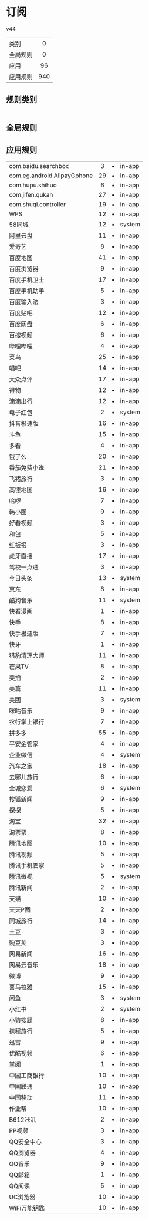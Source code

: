 # 订阅

v44

|||
| - |:-:|
|类别|0|
|全局规则|0|
|应用|96|
|应用规则|940|

## 规则类别

|||
| - |:-:|


## 全局规则



## 应用规则

||||
| - |:-:|-|
|com.baidu.searchbox|3|<li>in-app|aPieJVWnanG5AJe2EBxw8dYOMR59PR2kTSNLPQlpaLg=.png<li>in-app|xb3SQ03zy-_-Hb1750Gx2rtE1rml5fTazBEBWoGo7zc=.png<li>in-app|K3AlzqBZOjoY73aUF-mjZcrg2iqOqdlpZYw9FycDbM8=.png|
|com.eg.android.AlipayGphone|29|<li>in-app|YXfZI22wzt6E6FuSmL3YjtXRO7jNvSyHeTDV7Z5Mafo=.png<li>in-app|qYbxIz5VNdDlAyFbhy17YG7osLh9CPuyqIgxVHvsZw8=.png<li>in-app|0s2E74UjNWxpy-JscmxqsR_GYlw6tatBShgfihk-WzY=.png<li>in-app|i8ym_syND9IkI3U3Q94QLDag4-gy7rEok4IM0-Oh_fs=.png<li>in-app|BqYAMtg6HiqA-FfSP2da1OPyxj6wLkjctJWKq8ccFs4=.png<li>in-app|7leTEY5aKZPr3H9pnq7gKeWjYbBDjFAjRDprXQdm9gk=.png<li>in-app|o-ZfD3mmV6qERuMc8casoCM7gEg-a8LFnw269r_WmEY=.png<li>in-app|FeIvs8S9a2pURgT6qRnib2L4fABgzCPNJYh4KHWALuY=.png<li>in-app|C5qt2kV5s0lT0Scygj2oOnW5qfqCddPLwxoi2sIgYxM=.png<li>in-app|yBx5G6TLzsKT3m5sc3JshykVMz9eQYfexwHqat0eDmM=.png<li>in-app|3JOtsTlHFGY-C8RMiAHKboknCLwd8p9DzeQytU9NDfw=.png<li>in-app|QS1o0EeKH9xRjmZj99LDVyldiEqM0s494alNs5liguY=.png<li>in-app|QjhbYO160dnrmG-Q3jNqYXu9a6R4m8_ONjbZBLiBcIU=.png<li>in-app|Ac9jXDPVcRgUCqM1Okycv5eV0dhMMB8MNBKBD9GSfAE=.png<li>in-app|gwAfwfxOdGAS5fJe1NeLv4juy4WFusWs9Oeq8Rei47w=.png<li>in-app|doCl1DEhk7i0ZYPcDCK0IrAEgSquAdl_IuPerIAFoew=.png<li>in-app|-TjZGai3KWLM9Tedw_lIptMHslzclsp5j8iClbPiDig=.png<li>in-app|SGjxGNf7lKXffRd3aLxoXj60pyXCu5d3ybxBtsiBgVw=.png<li>in-app|y12A9ZSr-PO03GVnwBt198WfE6NHE-LfDglcOjiPsGk=.png<li>in-app|d9V6Xg7T7wQUNj2AIXJSAYbGi0GbWBSdjRUgg90vgxc=.png<li>in-app|g54yKABcZ1O2RYkWRhiPPpYH6CKrynd6EG48t2V_W4o=.png<li>in-app|j4z2GRSkJAmf-y3za4BIDRfou5aBMK8ho60sj4in31c=.png<li>in-app|OgtTK9Y8_mnJcPl7C3oxB3iFQXlg95PyIGMwN0Li3CY=.png<li>in-app|SjLIEyIzAn_dYjyYNn8PjNkvwXzJBTLVaexFFJfKIeo=.png<li>in-app|KHbmXuVYYTgLJ_bgGRblgLsMaZjrtFuyQ9CsHHG-mUA=.png<li>in-app|EyRAQ8R5lKNZnlqwEd8o-Zq924r6Wv6OuHpBPuzeZ1M=.png<li>in-app|1U66qDAiAEzw3PE8hRc1NA1eQt4w62k7duEP_06BBTw=.png<li>in-app|rQYt8xuz_1A1T9vb3sE-oY9rvt11dKTCKZJ6CA7QJFs=.png<li>in-app|5i7DQylm9AD2hG0HSNs6oljA5UpZcbiQRvhtKzqZyA8=.png|
|com.hupu.shihuo|6|<li>in-app|tUdO5NQQfVh7tZvqUtl6a5ooYt6PrK6kYj2aeKHVFNU=.png<li>in-app|QBRXjsBTtiYs6HJLcoZg7_Y02WpfE5a6_JMKtYN1RD0=.png<li>in-app|3ryD1bScWIcW0a-j1_AOf63a_VqLHIL3jqVWtz2kaLU=.png<li>in-app|TEtRitoVB8rSCqfzyL_fa0z_8oPXoPwzWNB08Sd12TU=.png<li>in-app|XuP8JWiNFL7W-6U0dKKvPWnBOBFS0F_D287YyWYDdJw=.png<li>in-app|MEHuHbxyzlZnLDAI9mHkTXFDimFo42G85AU0rJvMDdU=.png|
|com.jifen.qukan|27|<li>in-app|-7PiW1wAxxeMzqPLPbtFECA8Jfr_LyTzW4uwQEwk_lU=.png<li>in-app|-PN1qo1IwW80Qq8mVR-ZEBShG_FmpDxaBLUtgPYeYIU=.png<li>in-app|4jKBfaWFI7cVrYMINSG_qPtKdsqr3PJgRYOP3-Gdlso=.png<li>in-app|47DEQpj8HBSa-_TImW-5JCeuQeRkm5NMpJWZG3hSuFU=.png<li>in-app|5sV7yLI4pKTniMReTV96WF0gvSZpg13xRA7QEHuZf0U=.png<li>in-app|8Oru0BuGRl0ng4KKdrpB5q2fUZZoUIdoz0M314tj_aQ=.png<li>in-app|9eusPg_iSWzmuX5pVzMGhS04Oz1H_iXweIMG08HSvJo=.png<li>in-app|9_CwgFbGnHUJskMSsqb8l5PNyCEWFYbfE8DqGOyvXHg=.png<li>in-app|BiBJxl7VVrCeLw_lcMHq8rdmjlwVGxsrASs23ec88z8=.png<li>in-app|C1rZ4GDzgNCUmcmvINatmkmGYUEfSK_T2uY6nRDDLGM=.png<li>in-app|DgCRc1ceQUfRc3bePRKtpth54GRHBBRnoYzstk2Y5h0=.png<li>in-app|DyLv5kaSP7LnouHR3GmK3PTWsYbQKGbtUYRLlcKnLdg=.png<li>in-app|EKi20Ad3EXQciomtJw5MT0fKomEUFQybyIS49xRrT6Q=.png<li>in-app|e_46OS3169oGuiGRDm2Bfm2-86s7G6h0J1BuIS_qjdk=.png<li>in-app|e_56OS3169oGuiGRDm2Bfm2-86s7G6h0J1BuIS_qjdk=.png<li>in-app|gbNosvfvEhLaPqeA-5rYiXlMuUvV2aniOCgS854NRKA=.png<li>in-app|kYfatSPcUe-dthgasT6QGGI2ttCRj7Kwq-FnzD9u03Q=.png<li>in-app|nJFM6bWeCmUV-TDAOXxytMFHIJOFv3MIfThlMfpbU4U=.png<li>in-app|nPH98bjo-pWJqhKLFV-EdJf0zjeGECf5EXGzIxubB_4=.png<li>in-app|nsLSusOF7EbvFtjPPVMumn0FKESpFfoFxvOcA0CWjtM=.png<li>in-app|pJhlInFWll_USv64V-uF_daZ1XMKxn_0VWM90KVGyZc=.png<li>in-app|SCA9_7752JmveaC4pAPPMeZKT6HG0-xJ3A_KcfQrXNo=.png<li>in-app|t9y5m55Sfp03f3z-gJDOHmZq5mMv16LMSWJyNxfkCo0=.png<li>in-app|TJtFKoCfVOlTd9oeXHGFfTENPB6ycjhsFcTSfV80zhs=.png<li>in-app|Xty_HGSLb8avdCv2c06guuv9sZ6QalEYw-jG72ydmRs=.png<li>in-app|_31iIXYDX05ZwluKD7eJ0ekp25i1aRsbFSEh2RwHvtI=.png<li>in-app|_7xV3M155EUPjT4hBB7c5cMeHcTFG1h4ngZ-8d2-cwI=.png|
|com.shuqi.controller|19|<li>in-app|QbEgPtkqWlSmP6rDwuSzIi2gHM1lltNrqE0pJ1bQEGc=.png<li>in-app|SeoY96tH6xdRkbXJMXqziL_HjQ4a6aiww6Cm4t7Fgiw=.png<li>in-app|5vrfb7QmEU3W34MCcgvyfrMj-x9ZjQ0T90WsV1SJFNU=.png<li>in-app|G9df7ixdrn1thHM_1Ku462oIA2EERPXb1wPNX4r8QfY=.png<li>in-app|NusnG4Rpj1Vx1jMSyL4VJ2dbv0_wZ8ZFvMOYynB8gq0=.png<li>in-app|QE-gMWbe5eRVfo3u2H_mUIUXsr6eS1quclPe77qGdL4=.png<li>in-app|Wagf386-3K0QVauh8BM4ba6lBQeKgatMc5w5-iuk0tw=.png<li>in-app|A8gdyW9RCxjaKH1ZN-7lu_9RWEvowxM0sgDYtHGODtc=.png<li>in-app|yhyKcE0R7SNZ6M5tbva3Fta7-im8nByhkuovQB1xanQ=.png<li>in-app|KFTYN_fAcDm5jCksvqITCdfa48VOREFUWYSj6CeVFUQ=.png<li>in-app|uS-hF0Jf2I2RsPSkhOkZcZ4tCMQ7czNrtYPXNXHIfl8=.png<li>in-app|4BqlA7-fGIObaNi5j6LrtmoiNxls3QonTZ7ucZhahvo=.png<li>in-app|N--7Ktxnwz2MkXW_Gt_KgDnZNEo5yJLwFIyy7ac1RaI=.png<li>in-app|47DEQpj8HBSa-_TImW-5JCeuQeRkm5NMpJWZG3hSuFU=.png<li>in-app|qMx9KXu_J5R71mej7ifQC_MjRiA9q24h_WO6TF1SNKc=.png<li>in-app|tJVIc1oLBDZQrao2-9swhsvJFH_Ut-wu1ch6fVbKOvM=.png<li>in-app|56qEdOWQW1Jf8HQ3qSqkWhOtBMmrM6SnpY0UXAPjsUI=.png<li>in-app|1i6IOAWt3rzhAS_F-5MGU9hRSByUKYQgaOErt60yvUE=.png<li>in-app|Jw9U0kPpQ3GCUGeFRMVwDXNGZU0uPFtESBvgINyFp-0=.png|
|WPS|12|<li>in-app|oaTRgaIdhpWaLAP7KaKAWGXLBvmymHnYbdLD3C9hKH4=.png<li>in-app|I7iiQIAX8z3ce0-e7nrYQHCMoA_ZKwoc3ZP1zHkpM7c=.png<li>in-app|O9P5vPLSSAjYpSaC-w65MmdV25T53IP5vINv3gGk4Yg=.png<li>in-app|WdZSyu4w-zSgiA-CnZrMtiTEJF4I1pSM1eTGp42eMvQ=.png<li>in-app|hfwBFUEYYzZYcFUi__ISN7Kgev7QtsTSaCGZlYlTRjM=.png<li>in-app|KNnQedDC6UoojKHXC_3haRHCUVk_EbApZOfbJzFbPck=.png<li>in-app|bZTJ8eev5ifuinpWM_TAMLxT3dPpV7VpX_s0MHpJ72g=.png<li>in-app|ryC7pxNQqgCU9Q51F77x2AVNPsKzUMt-M7erf2ptidE=.png<li>in-app|R3aAeJo3Eu72GaP7iDJZLteG4u36GkBcTpVNg2AyEqc=.png<li>in-app|RbCDrhaeznWX7bZIx187Qh1vqlytN2zwOmxMq1Wy8bg=.png<li>in-app|sru9NZGHNb9VrCJlYuBNsYbUlU0ZezJRQvj9V7qyZyc=.png<li>in-app|NAciHk3y60D7h2fYs4oBytkpgIqZCAkXIvxcC4iVQUI=.png|
|58同城|12|<li>system|DkVate9IugWpT7BKjAHUWrjMqXQW6CXlx7MqPQytXa4=.png<li>in-app|EgExot4SxWkY-J-P1ibPIo3JSwgo2mP6WAaQM6qWPTg=.png<li>in-app|mVTFi4rDDBrHFQ4Kfui2Kp6PAiSmtYLH6_OCK4q1ZmA=.png<li>system|OG3-m0skPG4b-Uf96clX8FA_IoGkx3v3RTaBkKAyOdQ=.png<li>in-app|PDyZTe-pfbR6EI7zu1w7SdtlapSqBEUMzfIgF-DwdyM=.png<li>in-app|QPBpTwXUKPyKy4hApzpivyNqFrgXhcJ7rGVxlzUBLP8=.png<li>system|Sh9NwpsmhHhNVtic91Rz5qA7dp0N8qcFRD-ZLkYRESI=.png<li>in-app|tBpNMonvYilxVKYH665IuMEH6ba23Bfz3B-Yj6f0g0M=.png<li>in-app|txmsi29ji4kx84Hb9hSA8z_7qQAvNNa6Nol2olOJoOM=.png<li>in-app|UH7Lfe1lNkGEXWOCshQC9ptsWe59mBKCjkzl9tMKv8k=.png<li>in-app|uus6eJAbuQR_xUB2ojQvVSGyOGg_1_N9PQ0qn4vD7O4=.png<li>in-app|VV6WUYEaOQD8htMr-XkjjiCYiihLPq-Wmr35ieW40Pk=.png|
|阿里云盘|11|<li>in-app|hJwJmBCrbXjQM8XFXmD5rwSDoUi7ziegOw7STYmkZhY=.png<li>in-app|7Jwt86Bp38-ydIarqN125b15_uejKfBjdLw8O59Gxz8=.png<li>in-app|XXkgENA9RUKRqiLg5C2mQQZNQXCPqZzXILIVV-Oz5mY=.png<li>in-app|-DRKeOKY9cVgh6uN1_7l9T3JE-Tt2Q3QvWOpyB03vhk=.png<li>in-app|ADE7y_tCDcOAzwX4CM-DyZzo2mCGmB30h_uLPnErwhk=.png<li>in-app|cQCfIdAZesJ4MccFxLs1RURNIYnNEBfb98Z1XQoAlp8=.png<li>in-app|yLuVO-y5frGyTkGVk-7ybXs759Sn2czCFGMyjpe-OFk=.png<li>in-app|PGnK9LEYOwdIfRDrtB3NRKFbjiolbi-u9RGhMOidWPE=.png<li>in-app|08mVP-4_gECkFoDG6dKDMM3ei8XCcqLH9itfRscukuU=.png<li>in-app|Ajpe93Ff-g16lXxdDCyNLwx41-zvoRkFl1RoRn9lHBI=.png<li>in-app|mRDiEHYjXOevA86y6AweN4FhQ2kLPw38e4HKeqxuhy4=.png|
|爱奇艺|8|<li>in-app|TKwY_EzBY8I4PVu79cel-BPpmS3uOmT7B96IsfZ6fCY=.png<li>in-app|JCR91ialEnKNcxnREJb5NkaoqNm5oCiEGOYwCm3AvEI=.png<li>in-app|1MDHn-ITvblwGknNvPWo5Sgbvy5EUJx7Wg7OA8g11uk=.png<li>in-app|W7uEmgAJYuOcTKdn6vWcMB9_UGPbY8cW39mwjlq2GRY=.png<li>in-app|27RYMcsMJZbvYYTdl3AECJLx7FBBbaaTK1QKNG94x9M=.png<li>in-app|p9GYrVV8Qt84rDEKmb7G5iUtuCMdgGR0AHA6JhgGxMU=.png<li>in-app|Bn-iyiepPPXX5kfYTUuLSYwXax8jTVL6MdKHTuobXn4=.png<li>in-app|R5EuOz0a186-7ArmXKw_weaSJ1zrx0TXmJEWG4knV4Y=.png|
|百度地图|41|<li>in-app|IpF39fxK9MIfxJQQSmBZpRtfjgwOirt93CMJXN2Ov88=.png<li>in-app|InZxQFpKktvbVSqztZcrivGVi5gea_HzJxLFrIbeFJw=.png<li>in-app|d980fW2NRiMs380pHjZL2cMfyQsiTkLacQw72DKxEik=.png<li>in-app|emJEdv-OqV2ZLAyV2Bh9LDxS-FEUtd8TlUjxSkxmU3c=.png<li>in-app|lkR0umHx26CwM245IBapme99dm1mhPhIhCTutpCT3O4=.png<li>in-app|dF7MIlQaeJCouK5-5VAp95DtlHPDEa2GaTdyMpkFADo=.png<li>in-app|MBh_NqaLsTTF-OVoIJhIN-nyFZZ9YepFFsdo0iWAQjs=.png<li>in-app|eAu9zJIj90FYpTyqNSZJJwibYjC6aGrQGaEfRygCeiE=.png<li>in-app|C_ZwCiSDCJh2C21TIJ1xI2SOVBj3WPdAXwM7G5FgV_c=.png<li>in-app|begbdofCMbULuhqr6Zu64s8onEqB1aZyVbV-eydcuk0=.png<li>in-app|8SXe9MPIew_r0uL0PkAVAansJeQ5MEbK8jxwocZzqq0=.png<li>in-app|m7qpf6HjjwXfPrMr-yfPc7nJ8IVsiT0QMLVZyjOo-TY=.png<li>in-app|kYuyYDCKaZLK0bcEfFhuaZerulpwvhAlD9564-2MXsc=.png<li>in-app|7Q5Jg4a9Cf2ofHh46mFfbdKNLX5a71TzYEGv9r9OWbg=.png<li>in-app|ky4AckER4-auEvTmJ-Wjf12VVJHSjsmncUMPSjWRANw=.png<li>in-app|-RtlldPFosHJM5Hr3uom3ghIod4htj6F_vhgAb_MXsk=.png<li>in-app|bB5svm3gnblkSplPEDqfqAZ-J9WSdP2owttwYbCyTNU=.png<li>in-app|u8TIgJKavcJYcYIiLg7iL_Cxyl_-ztVAGEXPY5odwd8=.png<li>in-app|bRxNfgnLGH14rSRP2pyCsqXYlihIG-AffX_YE7qj9as=.png<li>in-app|j05_fDFO8x9SLyNDAHQuyVkQ4Pq9GDzN99eQTWOdpZU=.png<li>in-app|AcAvExfB9iTvg2uGF-bkOMa9MhJmBM4ZIgBgO6sE84Q=.png<li>in-app|esy3Bka15dsBW7uK8pIpGRZuNLmsmZy40TTqdzkAB1g=.png<li>in-app|xwNTTSzVU9Prjlk0vO-ss-IgubTaNd_CdOPfkQWNI-4=.png<li>in-app|yffXLA-IrVFhP6CSsyRbGRGH4UFgUsAbFiCREdl5dQk=.png<li>in-app|JKjJ36LkklKjzZ15mZ0UPM9vwhs83uMFuxPQoPKmlNU=.png<li>in-app|sgGe7MynmPT7la96H2EcDeiE9lgEdgEYKZc71p4jFi0=.png<li>in-app|B8Tch-6iohXI8umQHEPTqgh43Jru11nYrfUMjpwYgB4=.png<li>in-app|cZS3ysMmkI55v1KSb6JUhCE05tHP3EoTs1WnT8nFbTw=.png<li>in-app|t0L5bTU_PLgY3MWce-AaIy8DDtVyvcBc0Mj0hn-zCFY=.png<li>in-app|OxFZgu6TqfxXJD_VxggW10RsV4hnTQpJ08ekK_Bslew=.png<li>in-app|WZ6fu3cvpaZ6FtnsgndLWFVIjeTD8SyK1SxPwV9V5rs=.png<li>in-app|KHF7kXYIsZvg1JbxLxZHiBWlrKjsX92X9nEKzlnn0P0=.png<li>in-app|T_gYJ2yrZpjEc2UKQMiOOHpAc4CPI2YGwCV5L4YlIX0=.png<li>in-app|dI7B7GOThEZ51lK7s3EPpNgXhnTOSUj4Zbolkra6aQQ=.png<li>in-app|-_M5r55iZet_EM_wqsoGJqRtOUMh6NiM3Wo_9wJetHc=.png<li>in-app|duhfnNFctovg6agplPKroYazXdaOJ74ipZi7HBzHIrk=.png<li>in-app|o5VmCLfw-Q6hxRYq-hBbR0AKQsetNhqzVHG_3Fun_SY=.png<li>in-app|3yTzBGPtmcyOkYixXVyZM3N38TL-1JrVbH33Y9KePOs=.png<li>in-app|HPXRBEgwXiyghyq2KaTEwltHWSzGKc-eFWpYjB8tzQQ=.png<li>in-app|t8uv2Lx3dKvdtH_AlH2Ar8c_BzwspVMWAZIRrOfQYSE=.png<li>in-app|G4SXi8oE9SJ2oisgcTfFZ8nwfWl50w46PeAk87ODcwc=.png|
|百度浏览器|9|<li>in-app|LSSd2L_c4uXjO1kBQZvKfJdVMChi6e1ZfzJNJm541As=.png<li>in-app|7y0S_Y6nb2nCqgqDLkYVsAL9WWcsydjSk0pvOn3TVKU=.png<li>in-app|yBx5G6TLzsKT3m5sc3JshykVMz9eQYfexwHqat0eDmM=.png<li>in-app|HVBbl_OZIQdDGfN2B-bPyfhE6S6phRos0bjfByJsLa8=.png<li>in-app|Qphpi8ei2SxBKvs9EAdPc63MYZAkMAn5HHOALj2MjV8=.png<li>in-app|WQJaEq_CpXr2LHAyiyE0USg4pa2UqbNDFYL5Cw-Y5sY=.png<li>in-app|Wjbf2R6bmmSywGO4ysXHnX-ZQfdlk3UmyZAcZfUBgY0=.png<li>in-app|FxeqzIwk8Ab31n6rCyYMSTbfG1s-4BKJLqJ8x82Ge9I=.png<li>system|bfmfpUOj8TaJUFVsz37BbqohkbAtqK9CFYPZjvcKREo=.png|
|百度手机卫士|17|<li>in-app|Yg_wJhCKn2pRDHQgDXwK2TOfeCXJfebt510nerESpHM=.png<li>in-app|BeUMRmigojKwXPSQ-aJ2BuLvjXf4NmSAd04tcZXzeVE=.png<li>in-app|bSKQt1Ku6KuEQqRI1yapyeNj_j9x9-sfk_c23QlVUyU=.png<li>in-app|RUYYi-vR5dDZhNj_3RIn98vM1q47OckbNwn15FDxHjg=.png<li>in-app|AuWodvw5Q8pBraOiGEHN-e_tLBbe_mNW9H_IB59Y9xU=.png<li>in-app|0ekxmte0KGz9n1QYjW-0du_LrGHddyLHq3vTUnBJxJ8=.png<li>in-app|bmF1yAw_AYukcnwUbMVTJWnZ-4wj7txpGqbDkhw1ues=.png<li>system|ZucAemHaZ4OfhukbcfyGF3vQhFMWch1HKySPSs7XoUY=.png<li>system|XZ0rcvIp-oGTHKJ4T0zVrziiVYZhb_DKQGO-87gumDE=.png<li>in-app|SuTlxBKbpSn0w2tKC1Onf1Ijl--k4f4pQpn-9E6QE8s=.png<li>system|UrpHIfk-5GYr76iflX7_a2mqAHN2zkTTiI6goCK3gNI=.png<li>in-app|pQrf6fnje-ZFl3e4tq9I3HwkyLe3Q_OlWsxCZzGPHTw=.png<li>system|bfmfpUOj8TaJUFVsz37BbqohkbAtqK9CFYPZjvcKREo=.png<li>in-app|c1e-DdtwZZ2CndFWWWaAX-VLfWD441KWWDbPpr7kHBY=.png<li>in-app|TS9ZK4b9KeY0_NBnDQAm0DFx65vZzSCFhSS97t3PKW0=.png<li>in-app|9Thxh89dxapul9VoQWzEi2xR1KsFdE_7pweVy9LaR-k=.png<li>system|mOpQYXci4bRR3sqGsc5pccTR6ZmSgK0ZKOVt-6h2XeY=.png|
|百度手机助手|5|<li>in-app|3SqgvkISMFhuG0q0JmUbB-xdK6ubvbrA6Nysd8YaqeY=.png<li>system|h8kChjBzH6MK1qqti8xomD7qiV7uIEeVT-sCS508n4k=.png<li>system|OG3-m0skPG4b-Uf96clX8FA_IoGkx3v3RTaBkKAyOdQ=.png<li>system|TJehRS7X-f9Bdl-YG9f8km8XjSooUDdZQNwRoMZEjMo=.png<li>system|y74hjO3FjySx5PIJJ5hcdNSZOmnLJ-naqBQXQss34j8=.png|
|百度输入法|3|<li>in-app|pkj4brh2jeylBLHnjCalfSS-d0-Fpjwyw1wSf63UWeo=.png<li>in-app|qlv5IpW7RimOV1MH0dp7faiah1PJBRSVLEf1QbQrZPc=.png<li>in-app|St8yuUnzDz2oJssgsBy-VMPg-sWkXfMKbB9qExlD0lA=.png|
|百度贴吧|12|<li>in-app|3833X607efnLEhQFQsJOBnVbseHWGbYG5pqdFTGkIGs=.png<li>in-app|vvHchI7Phx4TMwGLELiyWJT28uTb6F93b5D34E374e0=.png<li>in-app|Om3U6mL_fenFZWRZl7SJoZQijgLv3wkuwDm1_v4vhnw=.png<li>in-app|yDoWdcZuMkvw22VnrN_xEeLZlQewmP019nBvFALPT2I=.png<li>in-app|YurHBxoqSZGY9YEeZlakOlVq9jgF4rsH9EeS0N7Vx7Y=.png<li>system|koRVhWdk2q7t2GgS8c8IJAVMSTCqC14qMwTq1tGw4so=.png<li>system|PTPJf3lRjPUdlPkDovjWNmFix-r715XYvhew_JmgGBg=.png<li>in-app|xQEp-SOwrEX_0amNIJ1i6pGl3voD-3zAhNMdY6nSbK4=.png<li>in-app|FC_uhDAz1w1DymH6Vzdxmp6hbwcVFg3Ckb8bzg5Iqyk=.png<li>in-app|ZCXN5ooy1E16JBffwuyiMwbIdlmMaskTeQDMD4oGckw=.png<li>in-app|V47u0hmyvR_AFSf9_Pf7ZGrypwTMMjLoq8-lyM9wPPs=.png<li>in-app|guBU9msVMcjRp5V816I4t_1D98XfeDFlHiUIo18xnO8=.png|
|百度网盘|6|<li>in-app|7DRbTxZNkfqNxiSPnOV4A9xiU99R30TLkjsv8LblCX4=.png<li>in-app|J9MDnTESjykTgUVrVu9vepyVF80F9fg1UUVi5NUVdAE=.png<li>in-app|xb3SQ03zy-_-Hb1750Gx2rtE1rml5fTazBEBWoGo7zc=.png<li>in-app|IvwZ7YVqfVnRFO5WiCE7zA0dEsHm6M5kntNTbhpzJpA=.png<li>in-app|ZoRPymyYWazYDvi5_tJyH7Xt1W_3VB--TH-0-hPJblo=.png<li>in-app|_ileVgQ_IS9MHcTN_uDoWtiVWBeC-9Puvm4mMKic7Ig=.png|
|百搜视频|6|<li>in-app|-0ZRQ8S8p2_Ut-K6re2IPMFev_p2MNtlFiVl4LCn7HA=.png<li>in-app|Ez3qzbe4YZ5SgTrzr88cTkX_at_WKKbn_45A779tGcE=.png<li>in-app|HrEmLSfZjjHHHk_uL04f3fMNP1U-RxKUPe0qLZTgESU=.png<li>in-app|Jk5s0Y75v7jxVr8GDRr8xuGxuLdruvJDul284F-ivkA=.png<li>in-app|xwZJiz3bXl8S_18rSrFkrXh9eVWmKuofeLmUxolJbHM=.png<li>in-app|ZyxYKAeDb3BVdyvPtFEYF9-le27yU7c97BpUy-WkNLE=.png|
|哔哩哔哩|4|<li>in-app|D_BxjeM92ZJpzupluHXsNkmshtKMmNaS6j8GxPZxFOA=.png<li>in-app|h0AHq_j5RX4cPBcl3vd1u5qzc-cHjDHvVBETV8J30zY=.png<li>in-app|kRqba32VGaX7b68HIf7Sz3ixH6ZqKR89e40d6veaaWE=.png<li>system|z8ZbtNyHLf3eAcPoujtsYr6OXj-Uw8ezY5NXIUdn-PQ=.png|
|菜鸟|25|<li>in-app|OYog11xiTVhaKaeJrWRlAFhSqCFMl1L7GaRkP2QcE44=.png<li>in-app|b5lGSR2nIUSUv9jjCu8KcWSSAUo2-O2uEYXNhugLJQQ=.png<li>in-app|lj2jGM8e3_P7KKm0aKSVfkjvwwtDfnaR6vsB6XRMEvs=.png<li>in-app|ESi2AkXL_ItE0RnH3AkkFTjP3rDJ-w6g8aK3U2jMbYc=.png<li>in-app|XhApULYmoU-e0rmUDi9yoKBhxPrhDBwYEP2JSv5QyLY=.png<li>in-app|h1lcIt6Q4dNmfB-TzPEbMRInbXiXZ-6HON7_-mFWZgg=.png<li>in-app|9uhPoLXaulKF-HVl3tQuB0AiePn5TYr2mX_I19IADU8=.png<li>in-app|8eLfQdV6n_MAPRW543o1OFYCFJpssKg7OQRQRXAlQEg=.png<li>in-app|PU31b9M2Lw3Z_yUJsJWF27hKlyRPLWCTAN08w5W0d7c=.png<li>in-app|Bk9psfZgN-XICm7EiboNJYen1MraEVBhA8Mo5EgERmo=.png<li>in-app|0Vb5lGBaQkb-HWRwRiRmTCbalDSmypebI5gLkwsdeNM=.png<li>in-app|ppeOiOqPNuCZrg83AGIAgJyZIMQ8_h2c3QBhbGEdN4U=.png<li>in-app|DZ_SuI3iJAPUwz1oH4D3koBet4R9VunKTImHeBieqdE=.png<li>in-app|NC7wUOd1LIh4VtWx80NdbT_LO-ys3YeTGfkvIywvumE=.png<li>in-app|EmPAgAmBaAKBQwS3ADYoOUwXZ2xcTZ3IOmCNSyILgSA=.png<li>in-app|8Naw98H62ofJOGN93kHyF9181eV1WupH3zegUTFZcHo=.png<li>in-app|QPfZePu0G5lVZqfCJz7Kw7p9K5YidF9cF7tytOZJTVw=.png<li>in-app|CHKVvROMuM_V0xhl9Qf82o_vL0zOGD79EXi5lID2YNI=.png<li>in-app|Jc6mxHPvP3hK5CRl2LuJ66RSKkgwQ2QAERTmjiIQS_g=.png<li>in-app|EpdHhwtdvYM9x-dHVtzxAGjnfMpI4UUju4jhgfLwfhI=.png<li>in-app|89HHYxDkFhdZqwVRe7L-o7bwwtUutdq2kKcw69NHHVU=.png<li>in-app|-aZz1xaaKsvE3CxlicSpAKfw2ydbk7RQIiP5uJhLwLY=.png<li>in-app|lSc2scNUbTn7NuiA-TtOxkQVvBcoy4NBQBFmGBAhqLs=.png<li>in-app|9a0L0R1wH2Tv_5xUicWkwoZRnRCAhHc3TNkc6eWiL2Y=.png<li>in-app|sb880rJ_FsIg_kG70H-9Q--yxVNombvGeBFScecHiq4=.png|
|唱吧|14|<li>in-app|xzAGp5bdBvUkRUK4BM-UuvXF45SfhY2-cwOdgbwMWkg=.png<li>in-app|fRh2igSWclkZdnvONJphAXDlBoTgi2b_FAaNUwrbtCM=.png<li>in-app|wmFptwLQA76Appi0sOOFJVurAPcUCNoHlQshQZp_DDY=.png<li>in-app|JzPMuiq2uxCwxX6xblIsG6vX49J5nieKS_OBd4djk6M=.png<li>in-app|FfNob7xBNIbvCAkWNYc4_XP3KHdCr0yy_nOnD8ZWQzQ=.png<li>in-app|7gIeOvFD9n3UwFTgqb8HGI2nV3bHJJKLFAxThyQ3heQ=.png<li>in-app|wNZTaOo-V-X2Y-9SIYzaWgM_XNBri59r4f93SeCLiYg=.png<li>in-app|fZtr-5Nz21DBiCtQDYgvS5NZjJQwRucrgb8scz85ubs=.png<li>in-app|Y6FGn3DM3OQpZQJq3N_CMhHj5dGtlnUlmiJ9oestYfU=.png<li>in-app|z0TCEa6ejETrZyq1-skh5g14OxdeBSD9kVjzsIDVEAk=.png<li>in-app|SJWzNk_MWAYKzXhTPgE5Bwc5PX16lGl1hNEFwYZzSpo=.png<li>in-app|TvqrAkYqPFMf_CHT8ZWCH6s_Ogkj_MolLes1BUAX3r8=.png<li>in-app|iX3KIp6KjYJAT1JuAdvgqUs6Oei_RKEs8_1kl2ymCoI=.png<li>in-app|gys1hCuSyqUy0txrgnVRStcgbzb0Ni2dl9_5q-5Ukfs=.png|
|大众点评|17|<li>in-app|-UYAiYCYeVWHUAnS6hqitBHDqcYsibsNOC5Hydx5lE0=.png<li>in-app|2iw8gXsn7YcYOySpk4UkXeVedkpOj45wojIB5Wb0w3M=.png<li>system|7t_SptYPI9-2d1YiG7SSnsSpSvj_tCQ0FEfRdV8ibn4=.png<li>in-app|ATXA7OXDEpFyhgp8xXdvCvqyGhaB0lN8nLrz4snOEMk=.png<li>in-app|cHQTtPch8JTBTHtqBDSCIj6EldE9JyTqJJYt-nSaX_A=.png<li>in-app|cKVuSOYX6DK0XwRRvaaWsP0qGNVfJFi4v65p8E4scI4=.png<li>in-app|d5bxr9A-vxLErszhoSwrc577rTMKdnZG-Sjd8leDyUM=.png<li>in-app|gPSSeLN84Pdufwzq4qTlkuksdZGix9snyyHftLcmsYI=.png<li>in-app|j9SVRsMjkEE2Z_mg4j7jAceiilgcVPiLQXpcjZgRiHI=.png<li>system|JBdfFCVstkgNmdAJAuXdm5cOM_dDbY30DMloq7vsp-A=.png<li>in-app|Jrm270XetxiMBHDrdf0kePJOku2fU5_mOrea7PrY97o=.png<li>in-app|mkvMQyGL3rK7Hmaj6MtaCugKcfVDofiWTmaEe9hLOUw=.png<li>system|OG3-m0skPG4b-Uf96clX8FA_IoGkx3v3RTaBkKAyOdQ=.png<li>in-app|oMbxK26Gnkm4hig_g3r1v1Yx0M06CdunIkwhwm8HPHk=.png<li>in-app|ssHOTo_ra29uvsgx2NBRxIxaPt7idpUIrEMkAVien1k=.png<li>in-app|WteFwHOl16UWtVq1bVQ5lvS6r3nJZU9nLxRVD84Qjcs=.png<li>in-app|X57sXogpCLt1jtiedYHO8_a-8h_nI73K0qvf5wUTV0U=.png|
|得物|12|<li>in-app|07gfglHKHoB8shfyRat-OxDUSarqP8p97WQbfFTqO2E=.png<li>in-app|5urNl9VtHaeuAo3jbVIiN2FqvDW_z8eVwls3Z4xwkeI=.png<li>in-app|gmaiKUsTKeXfhHz9tIqtQh47VYhqAXJtgqngSBuMrSg=.png<li>in-app|66bQOGYUlaZ5LL-hBscAzjJaDf95pxkeYYDARXMSK4Q=.png<li>in-app|yCkfiTAKZU5VS4C9dbtU6BAeiKYoXSMY-Lzw0A5wY-E=.png<li>in-app|nHh0gwqoxjKjpu2ejX0b7PuFnbpwwEDsTy3wzT4PQgQ=.png<li>in-app|PkpOwfHHqbUxatthfcUNJThFH_dT7kEXyKclKOcjIVQ=.png<li>in-app|_d5P4S56-1dIi7wEIGb7g5COTVPcOsFZuySLH-7z5bA=.png<li>in-app|KPbeax1ArYh-1ZZ-mc3wX4EbjOkFWCWUIEEM80rvKSE=.png<li>in-app|nfjMmaecxViF2jPb3tHQ-uCuUpN47cxybR-g5UtSaQg=.png<li>in-app|S0ZxR1byiZI7anvL84Ns3C8smlyq6UnM3VJzIFkUAeg=.png<li>in-app|PjD3hr6kLQCYAZz77h4EuDPrYEi-qzoyuDCetL8gpDA=.png|
|滴滴出行|12|<li>in-app|723jd0lqa1-bPW_0uqXwAg4coMn_6bPv223KjJxbWq4=.png<li>system|9qKt2P0RiZGseGGeJzkhTfflQpHPQWdh8FHsy5fJaws=.png<li>in-app|Aso1qZv_WMrgbMUQqaAartTGSExVsX5Z3TUyeEvLuCg=.png<li>in-app|jyFRnZxHpbLByZiBbuTg_JS-aVdonNeoZqAmXxWmWBs=.png<li>in-app|kh3DNwx0Fxmo2s8YSJOvLw2n2NX_tgOYAAfqbzlImXs=.png<li>in-app|M8ts9Kwp7TfM6wZjjWM9lodYn79Jb3qQziOQUNUq_bw=.png<li>in-app|olXxGkmWvUoxCI9-7SMrw8RQp-r29-KZ_TW_CCyjPSQ=.png<li>in-app|ppSQ_bRdNoejVD0xRyYjEzGIPDD_1UtiUG4rEzEFkBk=.png<li>in-app|Q-MPi6Tq_Em67tynRpQVgIS06C_Dcwg83GkC8WywucA=.png<li>system|UvmVj6chYmV_cUKYUomjLU8IVpGaErC-iyh0fRj_3Pk=.png<li>in-app|xUPo-WgIh-zDyGZXuCTyEGFmKxJ8Eu2Q_3m-nPEWflg=.png<li>in-app|xZmM-xVAUVJSIvFykhhgt9tfBitrZGjz2Vdz7Yzxq4I=.png|
|电子红包|2|<li>system|bfmfpUOj8TaJUFVsz37BbqohkbAtqK9CFYPZjvcKREo=.png<li>in-app|h_dVG2aZejG7sWe4O9VC4FsiKuunKDFPTOUWHgVwt_s=.png|
|抖音极速版|16|<li>in-app|a0dRaTFvriPsq0_hh8ix8mGb6_PiROOrr_4lilt2xpI=.png<li>in-app|nRAMw88NsU7exrcUi0hoUDV3XcBGlzVusJhjhUfEkow=.png<li>in-app|8B8tVrxVWvQW_Yxn0cIgVXM9Gaovs6na0iosDw0VJc4=.png<li>in-app|ofBTe0KRmKLeKquux0XR1IJWkIFkIpyDWvHHDnm2v9E=.png<li>in-app|k8zp1VjIWHDQE_5KJhJiGYd2b5J_i63xO5qnaImzKAg=.png<li>in-app|1zIqhby5i7LQNAHeVhx1Czb-b-Fjc7Aa3dHRZi08B1c=.png<li>in-app|YmepzMthlvtACJFYWCtysXH9-sgkic_fGKG-DQlI0zw=.png<li>in-app|_nlrsrgmCGEbwwtoqv2xPYLrN1dMwMpNFdzcuexei_A=.png<li>system|47DEQpj8HBSa-_TImW-5JCeuQeRkm5NMpJWZG3hSuFU=.png<li>in-app|g6PvDeRPYmHqFmpve6wAaHzPtWXJzRUzZ8SyS06nhH0=.png<li>in-app|5384dkcPo0V0Uu0DG2eSK1L_zbYDe04TkM_Ma_zGAjk=.png<li>in-app|8Ct37-lPj-pUI_fHP0UfVFl6EGTIbEd5__RQX37-0Bs=.png<li>in-app|nEHfKuimZfkzjs0rFC7zJguHM7QUmeGeFLZcVIhMO1w=.png<li>in-app|qxrHLfkXI7fORT52WQWqUQCwAUpzKB1BPsoMD-5XmMc=.png<li>in-app|c84aV7Ozvau3fXvte_ZHO4XJxfgMy0__ZcS4Gk2lIlY=.png<li>in-app|Spznydg5bpZCr881QZ2rPUtDX5nq1EeMfL-GdI747yQ=.png|
|斗鱼|15|<li>in-app|KM43y3v96EQBZtJMfC659LvErEoxqWmvUYxoL1M8YHE=.png<li>in-app|Z2IFftl5D-ojU_XgEYFv75xEzIH3bis2V4F_Lz5enpo=.png<li>in-app|h02QNXBVLXoG9_hdVPeyjCykgUzMQBn5wnIb3h4FC6I=.png<li>in-app|XF-Y2rRFl7CYqFh7mNVPaN7jbJideCf2bdu2TgEJndY=.png<li>in-app|p2Z1wSRTXG9ThcfwBUay3MUZcyAAQsMGuiAdIS9TPjo=.png<li>in-app|vIYH0YiQiRtG9oofUAmEpcP6TqTaoknnlbatDyjxoa4=.png<li>in-app|WUIFScJZRlfNvd6XJvnP0vp8Nq6UCXIxYI28LvuQS-s=.png<li>in-app|47DEQpj8HBSa-_TImW-5JCeuQeRkm5NMpJWZG3hSuFU=.png<li>in-app|yHFEIzJGdAu17kz2TNZYtpQ4vmoNGiQMvDfAERrhdWE=.png<li>in-app|nNiF4aV1etrwjFb_soVRu7DhSa4OJQJGp9FwnLOdeaQ=.png<li>in-app|aW_4n4KDgvv2yNbUX5nY57ul4VjCG1P6Sx7OYgSSzD4=.png<li>in-app|nU9G95BoM2GZMWGC37e6Scavxe-xHPS6uytZYyfjyeU=.png<li>in-app|GIAXXle8ybG2dVKTii11WzP2kseXmcaJZWnXDx2rzK4=.png<li>in-app|CS6woZdiR0r4Sbi-MdfwvMVsKMqTNWr3WzDNWIyRIgY=.png<li>in-app|rsPkqDNq8A1TRZjFKm23IxCO05Uj2dXYeGl0VZz-xEA=.png|
|多看|4|<li>in-app|13wQIIMD4oCIPUhpCHdQNfM43c4Hiz9Bb3eCYo2a4pg=.png<li>in-app|pcQMPbkDuT5ApwQ6kmwEPQCQ5VMEtdAjpdEEPejsK0E=.png<li>in-app|vZYjBguGLE-PymptBCvlNw2Mw8-BEb0f1C2YBAZ8FXk=.png<li>in-app|X7-heVPSitsYVDybMEoGzfioU2dD6GBQJrSnRYXo8KA=.png|
|饿了么|20|<li>in-app|03k7j3lxvVripvyu6ZCDsPDQHnnymJHSGAlbrsmv630=.png<li>in-app|_Ix8011vggcsKlyZwBa4ya9DLHmlnKunN_Eog61Ssto=.png<li>in-app|eb-WqYwza3pTYNYOa_vGoaHT7wEdz8p5ivrBKhcAxws=.png<li>in-app|WgFYmJvZHhbBO6OcI97d3Owce9xpRj0KrcCwmIfaJ1Y=.png<li>in-app|TyIhg7sQp3te1QxxxLHWbZYURNLIobD5ob9W_UTd8G0=.png<li>in-app|7CE5pl5_g5QU6G5v_ZQjSlCobbx8DqPOm7Ws9a_dTXA=.png<li>in-app|hv2isjQcOZT7mBYFXcWz-tKWDPw6-AddyG6rCM7fElM=.png<li>in-app|S4k1Lw0JLa7WhS9Xj17fXI1BKUFDbXVvXIXq9DxGlHs=.png<li>in-app|rYJDkexG2uekk5YbWOuIEboay5Bveb9oR9iM2nl6Ifo=.png<li>in-app|8cyGrJTYbxSqnxYzZ7wtwG7sGGSnv5HQoJNw11tcxVk=.png<li>in-app|z18hnlE58K4Nt2UnwdsJGYfpWAw6zmPfvTC4nGMOL2U=.png<li>in-app|QpAoWbcbQpe_AwXTtyuEsL_lyvdUS3sVWHDHavktcJs=.png<li>in-app|u4SzBaztS8aE5Euo7SgIrE-KB4FeU9ydmvyPhdc3FYM=.png<li>in-app|YsLxPUJsQx7XrriHBOT9bG2xgMKhIvE_Mg2SFxi0WU0=.png<li>in-app|V2v-9yNcJApdPz2nlYtQcZasTDBMbfSETnjawr2lvgQ=.png<li>system|OTqKpr0xrWIp084M3Vp9I_6R3h3Ng9soGQir9KiuHPM=.png<li>in-app|oXVk70P2hdxjDR9-Rb3f9IiMhrjydTLV6hZb1Pa9LWI=.png<li>in-app|tMMmkvUYVxX7bwDI7f29S2aV4XgVJjdy5ZpsnLgvdBY=.png<li>in-app|Jg2ND-v-r3UuBaV7nMMLc3kFHFipodeunO3z3sqnf1E=.png<li>in-app|59zr1fkZ8aFQjIDUjrFFzhIDVl4oXBNg-PR8VT0Oqio=.png|
|番茄免费小说|21|<li>in-app|lQDh-qTVXXd6HRVl-lGQlSBSwaJbNs9XMY3zhXWsG_Y=.png<li>in-app|KrjuDiAHh4zdBdTdWatrsS0AzqzFD7xTgByV2mOhcV0=.png<li>in-app|jEDRWoTZq54tWRFZ9CJYzi_VSOQz8LXFuZFS0euPYcE=.png<li>in-app|B8Gw4A-836pWerhIbR2oM6-KVlds0I8DZAY5YGtmNcw=.png<li>in-app|ApzCDE35v1YoGUOk2o1opFbmOVZIbZQeInxRCmDIUjQ=.png<li>in-app|g5xaTq2NjTHsNt3ITusFWfJEXgUgIf9p-DbgSQwib6I=.png<li>in-app|GE4gTElZk_zS0CODysR4qTdwXAyospJ-O1RZlxuL70U=.png<li>in-app|a1AZWpX8PKHEEch_-wMUCdvyu6opgauxJQP8FFz9HAU=.png<li>in-app|iE_HkEIkHFiY7ow7Jnyfv8rouI297Iw760s7ULIDuPk=.png<li>in-app|LhTm_mqTND_nmj-Torqnr0BevRql7QthtcuNxBB1GDw=.png<li>in-app|ad5F5ZmTLjxvDKLOOSK6_x7Q_EKNnVTDo9POuVfRmsk=.png<li>in-app|ieoVfk5bNQBmifRLHf_7QARqO4gnMHIFlz9-wNUKcZQ=.png<li>in-app|rfBtcbLMAS8ii1iBHgv2KjV0wz_kY7amieFerFIb9Ag=.png<li>in-app|EgE1W7HA_BRZhyy2QFSrvZv0QxUmTzQ5aQetY-YrtlM=.png<li>in-app|6keIVkbQxBHtSAfU-t2FWElUZ9sTaJ71X_Fr5gzmr_k=.png<li>in-app|xjtw7UuPNPjI7ublQ6qInnLnZGrQsSomkb0dnLPfU1Q=.png<li>in-app|n-NJwutw1e5jsYYRX6DgSgOaxGZVkJ7mYIbvb4T7uTY=.png<li>in-app|htPkp-VfQZR8J9vchiSkyNr-DUUwAYP6p9EPzwt3oUo=.png<li>in-app|eSV7vVnH8Fcsn7VsBnFoT4Cd1gzVVNBXMyc8p0v-V7w=.png<li>in-app|4y6rD8Xsb8OKPlAVp3X0Ch8cbfucFhwUC3b-9600hp8=.png<li>in-app|h_hPRD1x2BAMbk64gd_YMsALp4uxMHgu5eLpZB27plg=.png|
|飞猪旅行|3|<li>in-app|0YHFi-xkxeP1EWNqYPyQttaQ6wVta0KV9GjLNrchnNA=.png<li>in-app|Icv54vsKWBdiIMIFTfzW5CNcHF6-Zj9ECSLq18nvzdY=.png<li>in-app|5QM7JgasaJ9Q5Q1jts2DV__pZ3Rub101sGsQD1RiNBM=.png|
|高德地图|16|<li>in-app|dZEuYAdvANkB0l73uObdwJytXClnWP1FR7GvKEJO2fU=.png<li>in-app|_YyaanZnDkcnJcPFTe5XoHLALqFSHVLsoOhmC0GI8K4=.png<li>in-app|88b-rapLvZxpMkaeSNbRbHqhy0a0kyqWJ8O5MwneoAc=.png<li>in-app|9y1l3Vgvc3YzCcrg_SxXWKzrfhUDen4ub8o0WgTrr6o=.png<li>in-app|-zAZZ49pv00gM_5dzcaRVYd1QJ0NYFNZ8tWPPqqqHbM=.png<li>in-app|8-n6bE3Rfh9gWuVCsjonh56ROol7QjBr2ngNCdwKb4A=.png<li>in-app|4372pJYfQb3CTTxfwdeRUrCKM3RZIv9eCommDr4ygs8=.png<li>in-app|iqDzhZc1LNwjzw1U_hdcmBl723dLxa9aaolrC338hTk=.png<li>in-app|6-TgyVYjSKYvOnHL909rBU9EUyaTxmwyWTAudzwFwvk=.png<li>in-app|48i0lCF2hUpI0K_D3utwn45sF-a3563NV2PtlX5Kbsg=.png<li>in-app|aAwrHcBRfwcZdI6KdAWlVCf6y710tn9QspXdjnWL-vI=.png<li>in-app|m9X4sk9ucctvEmyN2EGLfFzB0afFPWDzvxqdJQDQ_nA=.png<li>in-app|nkUMEW2ZqE8seaJLW512RCUBEd6ritZsjHGucwCWkgQ=.png<li>in-app|3j4AoLdCy7zFeMM4MhzfaQSYcm4vG1tLAC6G_SPi56s=.png<li>in-app|07xhHr8vxyCkxmHdEa-MjAF6Nz4QlQ__ChdQU63gl_A=.png<li>in-app|woTi_SlcOnyp504m3thDaFYq6I43phEzbVfyvHzmRj0=.png|
|哈啰|7|<li>in-app|2VOp1QmHf8goEiBLetzq4Qe4etXuD6fZE68ozk5YHNM=.png<li>in-app|E_yCPO-22Bf29kgsBfrjknp95cVfQtavgDvt3fEdMMM=.png<li>in-app|gPB3y9rj42S45euJJ4UuOu3BlZ_Z9Wkorrm-_eCTIyE=.png<li>in-app|guj-3nydXyQtFTvFhAqlrfWecYfC7qTWei1WnRHo0dk=.png<li>system|OG3-m0skPG4b-Uf96clX8FA_IoGkx3v3RTaBkKAyOdQ=.png<li>in-app|rlK8lK7qNHYfwcJbhenQkW1GGsFAWHfnKI5a042DaYw=.png<li>in-app|y8NdSevjD2URY8PHsJ-zyq_1x5iSpg2ZR8OI6y2Kbe4=.png|
|韩小圈|9|<li>in-app|IDXhw463e6OSopkQ-rE9H-2C9eb5T3SlIBBjjd1SWCA=.png<li>in-app|41tjLNH8y4DQj1hy9UIFXKnD7VwGplXcBKrfGP8-6jU=.png<li>in-app|VGe5fDZbrXAky4bpM0tOjscnahijt3IiZRZvYrKI6Gk=.png<li>in-app|QmDD-yGHJxtTVK9SjvEEoYAu8I3kl_DLZod7FwO8lQ4=.png<li>in-app|sMKE30OXClJDPlSHxuZUhwd7R4Ao0NJyhaAnpJ4ERJc=.png<li>in-app|opG_qL_38M3S6ET4enkPLPv_87u26fQU6uqt93XaEIc=.png<li>in-app|eT3DvJXM1SEBlRkDOWp_nOzM8kc1IqA9QBxYbe64cug=.png<li>in-app|rloYkV0Jk6NnPlcA2uZjaCnhXynmKQhLAKMwFUumtMI=.png<li>in-app|fVy94kYypn3Oeajuq_BqIGFcgzz4WQ-huZdSRMkPddE=.png|
|好看视频|3|<li>in-app|b-p-PmzEQnNXkGXO0nMUwFzOY-5PerfwYd0Y3Ss3K44=.png<li>in-app|TAk6lw3HV0UhS_YEqfZ0z9jqwQ9Aszfa-GhMgvRg-UQ=.png<li>in-app|YOmgeC6oq8HzN-A4DPeJdjuIMD28sse_68GDsHeNo4Y=.png|
|和包|5|<li>in-app|Vas7deOeAPs5WNQ_AVSJVGWvep_mOJhtPRnnAIQm5Kk=.png<li>in-app|W16hImBh8XkcLdBFNQVli5-Cfct9ew09Utn2znz2AaA=.png<li>in-app|YGbxqc5C7ROXXPnmt1_7hndOHOiGtx-DvzAiWxAipp0=.png<li>in-app|OpAo3Nky41J3hcANVj-Th_23o2v3ZgTOxrzBywBdV_g=.png<li>in-app|s2NO4bE2f0b7D91cumdob8ji36thMyLk4EslyJvkuUw=.png|
|红板报|3|<li>in-app|FnK-GoXTVYIpPViW1mayyUbdJswO-jG7KQ2e6s-QfQo=.png<li>in-app|LY-iGaOza7mW9AcaIAmbLbzuHZ1oWp7UZ-VaXAC7CNk=.png<li>in-app|qu6n6orrvVvuyD-aERPrX8m9XGAM3Q8HVAeXCu5nXog=.png|
|虎牙直播|17|<li>in-app|XUpKUDpVMGBn5m5wMEda5Xz1JLcAekttdrW2pqvcC_4=.png<li>in-app|djO5hk-CPHoWHwNf8eOo0Zuv6LiLnyPYiEjT-wrkbCc=.png<li>in-app|0nZidzWIPoz1aL6bPSU7mEnmdcXIsn3jQDvOod2Xx2E=.png<li>in-app|lTiyNxeBNSZGboHLS1JpLPL9Rb1Jnl12AIu94Cutq3M=.png<li>in-app|4YHJ2d24mr8xKz6OimF-7tgpaBh0abR0hzXdRKsWdu0=.png<li>in-app|ULkb7xTugCW1dKUC5pn7cvKVkHqriLHYOy3wpEZu8s4=.png<li>in-app|Ame3Kp9yIN8he_mCARd8zm-cW1b-0ZbiJoe9wG_WHuU=.png<li>in-app|kw7o_RYqfQogqmm4CNi_BMe0iOjJCqc2D7RCUjW9TNg=.png<li>in-app|2bJLJM9jbZKezju3pe0Ma0qejeh-7Y9lpS6JCoImRlM=.png<li>in-app|47DEQpj8HBSa-_TImW-5JCeuQeRkm5NMpJWZG3hSuFU=.png<li>in-app|DtQ3KrQZnSsaGZhJlFN89HzNhOc6KYTqqUGJsW9rs7E=.png<li>in-app|QJ4g-vcaf7QOl07TIWjy_RpKtuDSw3Ki1yQOlYI1FgY=.png<li>in-app|TAQjMQF5YApGGCyYLbnu0-xjEiD-mszdAk5BlsKx7S8=.png<li>in-app|1lQKw8Ah_XFMAAZAZMv4Z6FEhpqRedeKGZBiMWmpqT4=.png<li>in-app|PBndIqlVVsvtwtskWHGtkKyJ3SuM1OrGGp4Vd2AyjG4=.png<li>in-app|n9upHYRpHkE6EW6MSxKN5oFf9zEwUvA3NRzSZi6ntuY=.png<li>in-app|5dA4tBd0Y0-3JFaBj4QKcThR-ICUAgrqBbtep5xj8ZQ=.png|
|驾校一点通|3|<li>in-app|A5eVVH2ebr7wFItcIJUnDf5KsuENAKW0ylPN8qe7sFI=.png<li>in-app|hdy6FFtHW6o9W_ryUmM2OUTDxeY3ty33LmMy_8VNZq4=.png<li>in-app|VbOZGqbAQuavBjyWVq7yY0YFKmMdzqaLLAWR1IPf-u0=.png|
|今日头条|13|<li>system|7t_SptYPI9-2d1YiG7SSnsSpSvj_tCQ0FEfRdV8ibn4=.png<li>in-app|8UwfbjGmmhPDunQJfGmRkaERCMAGiqeZdqrTLt7xGt8=.png<li>in-app|bqXBXy1eEs7vYG_ybhlpDvQxw_HWHfN0AcSz-DEcN1A=.png<li>in-app|E4K_5gJXnuR4GJ7t_EojuriVIsjhNeGrHILFok6vi7g=.png<li>in-app|GBZY82AjK4rsNtuVSH-tv_t34zAwhQWLMUsWGh7GWgs=.png<li>system|NVgty-UA8w5kK29hVYJCVKgXcNNl_Ry7qT196g5tOCY=.png<li>in-app|R7xjVB8qKXDCaVF7K4_J6D7oVOO_oXWdQl5L8mLfI7U=.png<li>in-app|tfij7BJDl57bcZvWQeVvPiksSWWWcfxJdu5FGbA4FI4=.png<li>in-app|ViiXElWtQZwI0_r8dvFCBBnc_oN10_6dRZaG_pFeaV4=.png<li>in-app|wEod8JzK21nWEdKEMcUhTqA-PSgmBcY76Wvm1FPwx3w=.png<li>in-app|WH8jmu-cUb1m3Xxr3HeEMN9-1Pe0qqGtqDciz8NK6o0=.png<li>in-app|yyNLJO8fnYrS1tXNPDc4ATL_yTrf9OtbyFdnIl1yEps=.png<li>in-app|__DBoZ2ObKthqW9tY-K29mi32aOyjzvVZvVAPEuF_OA=.png|
|京东|8|<li>in-app|2nhwpqOn-lsVMtMTM65iumTJyXpfFENlrXInW87kYiI=.png<li>in-app|8rE6Va-6Ev6fIDKg1SZd_wXVLUqfyES8W1NkFXv4wAA=.png<li>in-app|HZIoFkGVIeg78vKbGysWo8BaA_SRRj5O0yP-klodDa0=.png<li>in-app|JXPnbihdTgkxoUjpiSBQwg3202mOXBKQl5v2VojFKVU=.png<li>in-app|LkBydCUy0kIH417LU8THdZf4UYwRQO7X3CzwX9JTvUE=.png<li>in-app|nh_4Ok6qAl9V59YJzVWwsEIXuWtWGhhmrx2pkIrIPKg=.png<li>in-app|NQZsJYVla6Kat0LEtO1C4rG56Cgk6kziuQjWu-QEjJY=.png<li>in-app|r1XPjiVqtXwo4m_HY6O0GVmOGHh35ZbczSou6fxxS1A=.png|
|酷狗音乐|11|<li>system|3dH6nqvpRc4EKwjCunOBcvrfsueY2V83x8UARuuC7V4=.png<li>in-app|41Q7lnQoMgM1yCuBbfuG9GYPNGGA0N8bVS7c-YpQzpQ=.png<li>system|fOT2icAYcA9sR6YHtOBTRUfFtcF-I_W73E69dRneFas=.png<li>in-app|h2nt-WJ3WlZOi1DMcHm5Wm45bBNUpFvI9bTVh3rRUfg=.png<li>in-app|L5P-gyyCyq2wBbZkuCzeGQmh860vNXd0RWeJVx70sfI=.png<li>in-app|LLs0aojcXOQVpeMZBq_Dcvt85O-8fODM4zt6zc1o-pw=.png<li>in-app|SGt2Kb8vHBqnNlWKbVPj_Vasnbmn5SCQnVjvSuVZsv0=.png<li>in-app|Sh9NwpsmhHhNVtic91Rz5qA7dp0N8qcFRD-ZLkYRESI=.png<li>system|UvmVj6chYmV_cUKYUomjLU8IVpGaErC-iyh0fRj_3Pk=.png<li>in-app|VQb5musq40l6WPQ_cwX31vwcQXoGPeYNDoKe9eJhH6E=.png<li>system|Yaac9k5K8fvvLnK4tJ9mIzoxB5bsnvLRvLAEFrWsVR8=.png|
|快看漫画|1|<li>in-app|3vxCCcZ63bNXjmXo2815iLc72ypSpTbPjCaPLTyOGOE=.png|
|快手|8|<li>in-app|3AJUbJ4rihIM92Zp_6d0eoXgs-qgrBXjG0FBzy3aeZs=.png<li>in-app|8JWt_CvqCSmosFRxhN5iziCG7U_WfEkt1QVtZP4wlbM=.png<li>in-app|97jqvN2Y3TsTPc_4ehcjmgSFMv-aFV8ThsifRIYqgJ8=.png<li>in-app|9SdknJ5AF0sJlEgxHDWssINmKCp6YbU_-AvrCk0qsTE=.png<li>in-app|bYby4EIx-7xvfLbejeKiOo7xk495wUjn7N3xyW1owpQ=.png<li>in-app|iLduKjuthJeTpOHGwZCGxEVARPYJGf78iw6SY4auGtI=.png<li>in-app|vz9RJGaG7lH8kcBsmaPsMEK0Lf35IT4toFpT7he6NmY=.png<li>in-app|wCo92KxIg9OiF-eoUjJCeqQLNAhOh5XC_6HDItW7hss=.png|
|快手极速版|7|<li>in-app|2klcGnNrsQr8InYZmGygLuHq3y-HX_nBL1EOjBY9osI=.png<li>in-app|bUNWqqD7nu74t7z3jRMa5hI6zkZ31or69Lwwcfo-qCA=.png<li>in-app|heDvmcQeRsmcZftDiDp_CEzZsVPNSXfdpfnKDd-KaVs=.png<li>in-app|j6DgHkbppaCcAK6qgFea5IVYkFoFI9PAjPUsWpdPROc=.png<li>in-app|muvuKpeUmG3craDrzPhOk4f44g39lzgkse-a-6NbjKk=.png<li>in-app|niswtZLtMcqHsSW24M-nHkjPDBDHQWL0k5ZxK8hH_E4=.png<li>in-app|V6-xOebE3pDJr2fOFPBN9UePPNYBwgktzGRTUm2cALM=.png|
|快牙|1|<li>in-app|Smty9vlswvYpZmGAVyN42FX5wFc2w8b6EwjkXnIymbE=.png|
|猎豹清理大师|11|<li>in-app|DslH04uTiU541bYHWR-uESuhGb_3WS1TPE8uLM-D1Z4=.png<li>in-app|fQtYwTowkO8ZnX3sC5xww4Akm0b0IyZcS7XLZx7uCOk=.png<li>in-app|FxMPBXwo3Zm-sIQxtHkMcYHrU27_nOsJEO9ngrk6vtQ=.png<li>system|GmbdVrGy-hLrkMmJtivGsTEl9xEN-RQU56nY5VDha4s=.png<li>system|gX3BNwsAJcfr2Tk8kmWuNvMB6sy0T5cE4r-ZZjpsZEo=.png<li>in-app|I2IMUsOJKNVDkWiXtCk4DEouxQwfSN7U-BTaO393u9w=.png<li>system|OG3-m0skPG4b-Uf96clX8FA_IoGkx3v3RTaBkKAyOdQ=.png<li>in-app|qnKu1AoeDwk95888A25AyeXGA4M_SMvEcaNRFNkVIyc=.png<li>in-app|S8WpCImWUOdB0jqr2VS1zlNEOU41uDvVgC2M6EPxrLs=.png<li>system|wmA_kM5WskpOPMfVBOm-33VsbrVTNJg6lHNFCrtoXn0=.png<li>in-app|YZQvbxfXYpGEb_8Uj-dArgHjIenvCuznRkMT0N45vZI=.png|
|芒果TV|8|<li>in-app|6tfad75Qy7Ok71wlrnoWs1OoNWgvS8UCi2GIHsUmfpc=.png<li>in-app|7HhHQYr_sMk0lpR_AFAZSyvTNloBcoTFSxQS3XDi4eY=.png<li>system|7t_SptYPI9-2d1YiG7SSnsSpSvj_tCQ0FEfRdV8ibn4=.png<li>in-app|HhJAU6DrkHRUL15sdFN9sulvfw5uvdEDIr5XJMnicMA=.png<li>in-app|IoKQgoSOHeoOg64g_205XBweGbdPLC87d4EH4wlQttk=.png<li>in-app|jZmzDj9-8JQkqR48ScNebtdI9VlLk6qJy4T9hqLuRXU=.png<li>in-app|L4C6OG-0lDxTPNC5gfQNf36b7CXyVMCObPnMnwxwvP8=.png<li>in-app|tk2A8tHN4Prro42iXs8SIrRob1lb03wguYGnAbBVG-Y=.png|
|美拍|2|<li>in-app|jI6pJumEL0UESv1r5IVrWQW66XhF5b-Dcv_4yuPX0zI=.png<li>in-app|LfvkBl5kLH5LPLWssiMcIVE3-GenWf3gi9aJa4QWEhY=.png|
|美篇|11|<li>in-app|3I8QaQ1qkDytaPWpjlUPWOFQ-uwmoFgjkDdZBvCLLVo=.png<li>in-app|bUzBkhHyqFNUWlz9C4rtQI18F-5SFROXUtsK9OxcEa8=.png<li>system|c6f6AupTaJ4G9dVVfaSc_mLnx3mN2mYimFKsEq9UN2Q=.png<li>in-app|CFSQF4KWHCz4vdyHZfN8TYg4U8AFZ7bp2DThTNNOwDg=.png<li>in-app|DScj2rpq4tGYC0tQWsLCg4jyxqfl2HOs82O7OepFQhA=.png<li>in-app|DtNFrDqAH5aHy_dfpIGbXW6WHv_DZsLtvwzWy9AF-zE=.png<li>in-app|gkoVtp5yNSRy9wLfqYH5HIdwrVimGfu2zUU3NSfCaM4=.png<li>in-app|HYa2yb74XCBw8GQEXnhs95RRM7Z1nW9ZlSlXYaDK1ak=.png<li>in-app|lOMryyd7oSnhFnKpQQ7BLJVhnaxDD0DXh9O9dfz4F2M=.png<li>in-app|Nr1Umd40nCtEJOtO6QUFAkiT0BG_T_5AIUbEHGnsV88=.png<li>in-app|_ZheMMXV-J0lzfFhk5AywXEb2VwxThh7QE9sFJaMFbg=.png|
|美团|3|<li>system|Ei1Mb6GAr6RvLuEcJmnWrEOOVoQnXCPQgmj4XWvTQY8=.png<li>in-app|HJbAgShwUrPG7QOtyEL21nYd26zoP-Ct4_VB780BcUc=.png<li>in-app|KK1n5mCvtHoVGsUX2tthWnhsx0ORx9d0LKQvHvBKmnc=.png|
|咪咕音乐|9|<li>in-app|7ZpIOGjcv3FW74doSJtAy52cwxAEoh--6yMia7mGkOs=.png<li>in-app|aWSkeubSPaq-K-ZmcrhmNOIF2kK2aOn6WByucJsWRIg=.png<li>in-app|cqi5QyoVLmfBmcbPcjLtmRRY7tBQXf1Bejafqq85RiE=.png<li>in-app|G1W_8NSXFrGIE1ns0_rqFOhdc6ShwTjWMF0PJO2718Y=.png<li>in-app|hFdoTJLqxDxbtBK0uG81F330vMYUsYRfa6EQfLzcMqY=.png<li>in-app|NXWE1-vbM51AFBnUFm2jesgWcXG2HsYVpvDTtghuIKQ=.png<li>in-app|VDGsmbeigvxqMgaiyhnF49M2NmQ3zB1GlYGlaOcLFzU=.png<li>in-app|XiHt-myPI50RKCexCCyyd07QOebn9fk9lfgkYAREZcY=.png<li>in-app|ybH-qJaGUvpsEph5Ty2wGCzRsFKM_AW4YF7CWLBAdas=.png|
|农行掌上银行|7|<li>in-app|njhpg8KmSTXq2PCUM9-CuDWmkRGiD78f3JdU3VRBtW4=.png<li>in-app|UM9MtJhlcokVRfcvTP9tGjbrPU5cPs4ZkJpHs2J0Erw=.png<li>in-app|sgIZ_WeY9x58lr11_neBzHyBNvGrQ8iR-F244h9GwVQ=.png<li>in-app|HG-dUm-TFDP99uxfKlGrNVY8wOGXw0wGI7PaaCFKJl8=.png<li>in-app|Klcd-flg1xMQUzQR67zRgraqx3xwPSuMZUdO722m3CI=.png<li>system|bfmfpUOj8TaJUFVsz37BbqohkbAtqK9CFYPZjvcKREo=.png<li>system|a1dWyroqg02yaJh_EiHOlpS6-gT-XQrghRsDJdyqvqU=.png|
|拼多多|55|<li>in-app|BFRb9cR9H03LFlDsy9c9h02NJto8W-6AVXHtPfSrTFA=.png<li>in-app|NEwQRKMh8ONxCku5KxacxxxAHOF5UZ2zUdPOOwYDA_E=.png<li>in-app|Y0yQ_Yck5X4ZxhuJLL2GLqw4UKnfHd-yvRDTpVc4MjM=.png<li>in-app|KS0nNhYAACdgvzJh5I5x-wFgy36jX5TqkUJR8DkiROc=.png<li>in-app|pUw_NSb1jEsCNmhZySwpbNsV2lk4xdTpWow-nybxPDY=.png<li>in-app|LjFYPG6pLSZEkqOrSWDI3exq8OaZ3hSoHwvMOMItvHw=.png<li>in-app|6DPu6xuX1DcaWBUohVeXVIDOSCY2T5jzkK9EgT2ze7Q=.png<li>in-app|0qd_s5xPJyAEetrHM_jYk3P0HhSH7HiekktSQuUVNDU=.png<li>in-app|EMkSYsrLJk6IGChaGwAZeBdhD3iR-bVD5ZG0UQyAbx0=.png<li>in-app|M29QX7DjMpfXE4yFuqeGewbWpiUntyuQ4BjTezbdOys=.png<li>in-app|v85AG9b9-Bly0iNzRE9_WxRpbcf2KCJpa0sNJcQjXvw=.png<li>in-app|dYgOdvPN1jsk7Jx4udyGdLpRP3_hPrxXEQEyhU67gM4=.png<li>in-app|iHTYJykVoT3y-9e9skUsmDa6399ve2dIRAOfLZ6FKi8=.png<li>in-app|HMfSC9xEFI5hX2wtDdI6WV3lbld3-nvIBjEKw5Sm7zg=.png<li>in-app|ZQz_h-ZXYx3oma-Jal81vHlx7X9sEaLNVlm6XIMSDQI=.png<li>in-app|JAs24MrLLn4RWBdLaaVaCRWW5EJ9KVbcA0CnuHmsJ-I=.png<li>in-app|acqW7DeFnSusOsdY0Yu3KGDHEfwvvRhsX-FOpzNcg_8=.png<li>in-app|pwEf4A49xcupAExGyy3yKmMgA-EEOoJ6arf8_Xl6wNU=.png<li>in-app|ly-mRRAO99vMJB2olOGgTDmCyauxr1cwNClQlRQSy7M=.png<li>in-app|pDM4zocbuAzZPqyIWnKDKlLcEYhuuNneIfA2Yu3gEFU=.png<li>in-app|lSXvusyhYzlu0KCOZJwFamfLoiGT86rJUnnsQlKM9tk=.png<li>in-app|I_BW7vOEcnAwd31jhaclpfKVqUV63W9wKfrZX32o6uI=.png<li>in-app|6EtP8vCo6Da5ZSg8JWG7nYx-XeiDSp5-LCfR9Mx8JHc=.png<li>in-app|VGbr7Kl2_njdXhpcEopGBlQgraNz58jhNEDOC5jG49g=.png<li>in-app|VWwXPfgA4su9OyRxh7FV5f-g67ykB0QUbizRQip6Nco=.png<li>in-app|0xWFgy8SSJCBeJGpycw1YtPE7me9VUwXgC-3bwFQIlE=.png<li>in-app|W4Zr944p5S99kTf2YsqLXr7AjrVz0LVKry-IZdbXOhU=.png<li>in-app|j-g1wWWmnwNm0F4FLcm6mX7n9JbZZnUxdPysLHtwtzs=.png<li>in-app|g74sXAAVKl1NzrFPhfKM92hNbskenXTModVDNZla6YM=.png<li>in-app|X2j2L9S287p2h2zSvASY05nWaFWmS51CeR5hwCmp4IU=.png<li>in-app|g6kxfY-6wsgTcplmubDwR3H-1hCi57QTzx2HZh0QZGg=.png<li>in-app|Nc_FTGT9oIKL8MRSTlosyaHle2EW4RvBrj8zjqXH44I=.png<li>in-app|4dSWX842l33PA-QHia0fgtcv3FzVJ2aCxBXl6izKQmc=.png<li>in-app|N-3jsS1NdpE2mLrqe8aGHXAIoQkiyS6ZsNZqbv-adaw=.png<li>in-app|JO65f6GryRYpJNKyEGdjMTczsjyng-Es6xtScLxE3as=.png<li>in-app|WnYG5dPmQo6dfvMT0yRZQMQWbYQfxF8_rk6rhjKmHdo=.png<li>in-app|V2azD9a-VDyHq47uYlHDjPMSAOX_fhdjvXVhjrIA9ZA=.png<li>in-app|ld2T2WV-mqyhJz_4ZjpFiDC6vbYnKvBjvYWmCYEEJsI=.png<li>in-app|tpJMIQjiULnA_A8sNlOcDwZySx2yVWQ_SmySqkOM_k0=.png<li>in-app|8vpUj-_sGvugPWotvbGBZ5POGS33C9r_CVQO_u8Q5WQ=.png<li>in-app|UfUnTM_H5WFd5zDs9l0ac5GSmpaP0tU147vQkV9hnGQ=.png<li>in-app|Ue1kH6MZK-JiEYilY3wlTo363i8nfcTyPpD0fIDRF8U=.png<li>in-app|ErenEFlXvk6ShxaC4CbajXQhShTPWnTVdmMDuXIXq4Y=.png<li>in-app|6di1d5MEAx3f7jzUnmPTs2A4mmMRLCvmnEBtIQE1Qpg=.png<li>in-app|1vEtug4G1LTU-BUXSXWQzj3xQF_32dYR3-kDGYPctXU=.png<li>in-app|F1TGlOxFyG_B5cJDk3LjxnxpbNjg6XTqzUccU_imuPw=.png<li>in-app|WOPmiYPSEJ4yOaJcJawUoAuHx20DqfiMVusMvWFGfJM=.png<li>in-app|dsafjosSrZGiryvTku1NjyjKs_ez_zFMi_EfJQnE-aA=.png<li>in-app|DwEN8JmaxlfBeAaN2sevPuqo8DaTpYpsuCYDvKWW-bE=.png<li>in-app|k__VrupWAIQKLa2J3dOoWbSr-UcysnevDhqcxpissDc=.png<li>in-app|9og0IyKkSmIGYqKvHz3FpHS4ZLWrmryFfA_offs1fSs=.png<li>in-app|JUipU9RZLsAt4lag2qq6OinR-AvA10IJs4k6Q-HK8yg=.png<li>in-app|AwDhuy_pQJ4_juqB5KPZIw4UfcjwWaijaarwLQhPsjw=.png<li>in-app|uozPLUIHk9ieqz5s0Y-mXeSrgzHqABt8DljKooszed4=.png<li>in-app|EgFZ3oENLidKexvZ9voOKJQqvxMCuhc2zEF-UmhKqF4=.png|
|平安金管家|4|<li>in-app|4HYqhtg7eQPahI-Kso3NrmT-3plipz3D83usqV5KIHA=.png<li>in-app|52TrQYkf_lMSF5d7h6GuDXc3q7kF5WF9ydvLzA9Qjac=.png<li>in-app|myYg2ortk8rUfsnRgB7KUGTHLEUxUVKD6uPZONdanMA=.png<li>in-app|sQo55XqKAFaUuc0JtfeN1q27BiLUAb-v1O3uNY95wtc=.png|
|企业微信|4|<li>system|7BFQv8zXks6QEA20cEHkEJF2AhwKf_m41V9Fl3lMurI=.png<li>in-app|c5WDAY3FcEhtYNOudDd4qKuLl5LboXg_SfmaBS2fxPg=.png<li>in-app|SAYNTY8JrV-akTrEX1hIb5CUYhUbOnx-fH05IWNrRGE=.png<li>in-app|uWvuaR2PSZG_Xj-zv3q5ZitZ8ua3exg_TIUNttsF22U=.png|
|汽车之家|18|<li>in-app|--6aEBK1jW0T6sEamjFdT06K5obu0qN5Z0WKLVc8d-M=.png<li>in-app|-Njste2PLlNh9_12BE0_VrXXQTtfOPh2OJ664e3tOVY=.png<li>in-app|1vZN6mlsEKQxYkbR-ZD4AOvxQjPgaWyCQFb0kLHzyj8=.png<li>in-app|215poZSlt6iCekVTkgpKrEviWnlDb2nnapgUmxsLBs8=.png<li>in-app|9IxL2W8GlV7Eogc1ys1F2oVxPKW6rybcKgVorPBSZAE=.png<li>in-app|9oEFnpe1K8rDkbvS95yZzONCL8evg5tWNOHxxyQ1280=.png<li>in-app|AM0cg2RcP9Lre0lQvV4NnIeflfc6h7JuoonBNSpj03o=.png<li>system|bfmfpUOj8TaJUFVsz37BbqohkbAtqK9CFYPZjvcKREo=.png<li>in-app|CvGBc3vQOXUR317Nx3PVjeus2h7fsKZhqSarKBal30M=.png<li>in-app|ekfx9AI6LiUBSpdi54Fld951zA_Lsi5qxslIh-kxKgU=.png<li>in-app|hoZTiW_M4ARPmRKptMyJyOMN5o47ULPgrgQ12uDAhMg=.png<li>in-app|IcaeUWFlAe9usFd2xfhM6E4liBFlNgecOzajDPgpGFM=.png<li>in-app|J8x47YvcztQXRJR6xqmx6pEXySPMGYLPgtQS_tGvHsE=.png<li>in-app|m1PN8uSBXHEDGk4MrOpNe6UN8sRmAbTnhkyGWIl9n28=.png<li>in-app|WN26WaPnTdxo4_Pmp7zZ0SWIh7-3KkQQGDAMCRWgn24=.png<li>in-app|xdwmuFyPIv_kCd3R0mzmgEVwe48yQ5aOp72RXpiiuuk=.png<li>in-app|zoxuqFqn_Hg86INATyyhEP0_M_9WpNN_61DdwSrRA_U=.png<li>in-app|zZMWeMjwupK-EDYK92hvaEpe9ZXWsN6jBrKPDAV4bHc=.png|
|去哪儿旅行|6|<li>in-app|6kZctI6UAA5dWIqJXfGaQCm33tDUEorJ0ZVISOAllcI=.png<li>in-app|LNrLqaOnnB5sUUvYizgilzuXKA9PrETJpuRtYiJh3Ts=.png<li>in-app|NYPNtXw4Xysf-SxlRt-R0QRszis45DEPNiebRgLtE1A=.png<li>in-app|PqftnvQyHms6oU-8oV3YL23H2f_dRnZU59KdVt7G4xM=.png<li>in-app|Sh9NwpsmhHhNVtic91Rz5qA7dp0N8qcFRD-ZLkYRESI=.png<li>in-app|W0nlfyUnJQ6RdeQDoMKpAtWk0zRjkm6xZ5tyExzNfqI=.png|
|全城恋爱|6|<li>system|bfmfpUOj8TaJUFVsz37BbqohkbAtqK9CFYPZjvcKREo=.png<li>in-app|cbpDtNiAjzRIteQVAIaNO4K8W_ZGCdfLgqtVXTgYzuw=.png<li>in-app|ckZ_mPXrPiHyVMcqZyc6rxsmu3_KEs5XDBu4vMB69tY=.png<li>in-app|dM7KZ4GHyoG8SbpLUXY3pfwKXH0Ta-M8QqmR9lxsVcM=.png<li>in-app|P_jPLR-87NehJIrac7xnmCGjAobvzfY03wMSBJIvqW0=.png<li>in-app|Y-RMYTDZq01vv7qVK_2dR3XREYDjfmByEz_TqTxmYNA=.png|
|搜狐新闻|9|<li>in-app|48LvYwUOGx1u11ZZRULjmPqGbFDb-SORae3ofSQ7YF0=.png<li>in-app|760GtgD04b0yLG-c9f2Z-TPUedjFX7isc_y5UM0hNWQ=.png<li>in-app|b1eVRGmjKqtOj_KhQqCbK2jFgfJf_8QI85InEHkiOCw=.png<li>system|bfmfpUOj8TaJUFVsz37BbqohkbAtqK9CFYPZjvcKREo=.png<li>in-app|MrTKx0IHo4l6HoXjDmSyqQsFFH_B4hd6V6xCUihco1M=.png<li>in-app|swKoh5OrSkkvCQJXbmZS7cytPLdBk-QwlmH7IAFokKU=.png<li>system|Ua6fgkih5PxzYzW-e37-4NaKj8Xg-4vd8FlHfdMHC6Q=.png<li>in-app|YTVcf7L_CCYubLn4yEdXmfNjaI6nw8HKj6GXc99hOFA=.png<li>in-app|yweW5PY9Hs9Z_J5ghhWzp_tm5CdYOmpuYsvBQmcZ1LQ=.png|
|探探|5|<li>in-app|XcXZ5hdmeEH3Zt8dckNqAW1e5M55sMgCBLKoJtAnDJs=.png<li>system|-uVqXfenPgszlFfwLqudUPcu7l5lu7LO32tZy-7uVLY=.png<li>in-app|5d4L6vh7ac3YIz-s9N9jQ4In6MCn91tjgGHoKZ9BKrY=.png<li>in-app|iuZ4ob-Gd1DdiC6Uweo83E-FM5fYUWpd0wa45Hfn9cg=.png<li>system|bfmfpUOj8TaJUFVsz37BbqohkbAtqK9CFYPZjvcKREo=.png|
|淘宝|32|<li>in-app|qCK1EaLBlAwEEPXEdoMVc0ZF2l39P1OkQLLO_caEqY0=.png<li>in-app|036KoFRv8WOFzxSdwGGowVhIpmEDyl-h-tyIcxXD45M=.png<li>in-app|mccZxI7fCPUlWhS7pyLWCLXeV18GKoy3-p9QXg6eBFo=.png<li>in-app|b_jPjbimdXvysBHjBWROjjV52T1ha_Lf6Cft7OliclI=.png<li>in-app|dN61ncRtitsbYrhU4AfcURY9ER8j-EyQR4CTwT75rVo=.png<li>in-app|wrmk7F-W9QR3FVryhTztzy1kcO2VOjQj3Mb0wS78CX8=.png<li>in-app|wT1tU4tGkoqvMXKdEwnlG7WVGsDDGamYGYhnHKlaz1c=.png<li>in-app|RIjDJsik3YQeVeCDOQ9eSJWdD4SGOdzWbvCodnSB8N0=.png<li>in-app|5-W-62Se6Qo6fGWywc4MiFmcTjvCAW_mjpwXcz4atww=.png<li>in-app|J63Jv1mIUiL5FfRfH4ElLn5lfO8IOCr-awZNV_u2aek=.png<li>in-app|9dGfgPAeHWkV-1axivb1yrvUI9tSDDLKJS7II2pkf9g=.png<li>in-app|4SiVK_Xzu0z5Y7AwKZgYG-sQQ1vIrmAtu2yZEhQBZTA=.png<li>in-app|bIhJolgYXmNDPJzCryAOGj6JA1c15FirMJw9ss6CNW4=.png<li>in-app|fCvYFh5fDJmGU2WoVV6EXHvOJsbJkZNDxxdIj7YrQpE=.png<li>in-app|UBnYEyqfvJdpmB-15xAmMVFMEuJX05fJ9WKyHkDCg6o=.png<li>in-app|-KhifSDM0l4wdk0lCadhsGobpeeY7xGGadcCaVcB1Ig=.png<li>in-app|7S-Hls10M2e2HNpyo8hd1wIFZrcqAXIrv_bVYm-LRlk=.png<li>in-app|U55aZkChCEGB6fm5JGx-4lObg4J7uuizJR9AKAL_YnQ=.png<li>in-app|v5mRlFtsdAQmvkduI9wWX649ZtdtefODju4ALzkh75U=.png<li>in-app|dnnTAyPfcEALB33rk7-01To07FeNiEU5B6C228xewMM=.png<li>in-app|BmU3rzeBn_EYO9R0fYiapPQUc_MTYACYYedHh7iT1zs=.png<li>in-app|smbwETxc_UdTkKd-gykL7pfELPnS82dlI4edeo6MnA0=.png<li>in-app|5Ny15XrTL5pp0o0zPqbr5axmAWASGuNStyOk6c8iXZ0=.png<li>in-app|PawtBJjPAFp_3Of6pbcHfR5r4ExfkGsLg0cju3wZoaA=.png<li>in-app|mbHHShYelfVjMxI44PI-jZtRabLfoCzDd-XR-4q4yGQ=.png<li>in-app|rks682NsimMvQCICPtCqrZwrKpfmpyHTb-Au03fXt68=.png<li>in-app|cTOYlNbPT7WCnSNt5hbQWUmmOEC5wGC7MrfAW_nAFxo=.png<li>in-app|_ZnZrxETne01BFVtFDQH_tsbpkvRuPC1BvaR27yf1x4=.png<li>in-app|q2jd4qHeKsukwunCguE6asKp97YMsKgnXoPcBem-7iQ=.png<li>in-app|kgL0EgP4cSk2ThghnyDc8dLTUhGIUOABFxF86iHhS2A=.png<li>in-app|-1ZSx7HCv9f0Fsn9zDQaKsddmOh6Oxcs0uVV9nWN4J4=.png<li>in-app|SEGS_X6urq_RM2U8ihZYpmkz6sboLXvUH7fNxxhEI8c=.png|
|淘票票|8|<li>in-app|ICpGKkq5Pp8gr08AAT_7tolvWjCiI_c6_iwhP50tLrg=.png<li>in-app|A12whQDhKl2os7cVhIPFUVXC9A3wPDkH0wG4V3nngvw=.png<li>in-app|i5Dvz8RoRetXwi-y0Qe6ISOOen0kL_PX9P0YPMr7QvU=.png<li>in-app|r11ykc5tp3e6KuXyMj3R_2A0bsx9EcFyMFeUeG9Lz7Y=.png<li>in-app|EVSz_AaW4kaPBEeigC-hYwl-zDoRa0_jxjHVzpin75w=.png<li>in-app|qH3E5D0fBJQPWiR0vPU2e0b-5KfBmflz5_iUEPaEeds=.png<li>in-app|V-wASbiR5TH0OUjQR_uEvTW2eHqz8Jug1uAW9pvwc1w=.png<li>in-app|VUwb6gVemvCc3bhG47ah1H3tS_yHNsVIrUG2vMnuIaI=.png|
|腾讯地图|10|<li>in-app|-p0aEQ_8WdazS_IlbozRCb-l904rg1mGJVb-E2kg9-Y=.png<li>in-app|7t89lq4CgubVU-XTkU0rjDKm4a-w0lFRJtjth0vdD70=.png<li>in-app|9R3sqzNJf-2sYw_qfY85b7HMJRZ1RaIWtdv5ybSZU9A=.png<li>system|c6f6AupTaJ4G9dVVfaSc_mLnx3mN2mYimFKsEq9UN2Q=.png<li>in-app|cu4My2lBiuLPBiKlwhdJaf1W2tWW8FdfbIQxc5YTNXM=.png<li>in-app|gnw-yVapUxAlZAil0xZ-lESRlCTONPH5jMN_kQAuPfc=.png<li>in-app|MxJm9SkgCRdYxrU-HWxmypstHBUUUx0LW37Q5x2S-iU=.png<li>in-app|tDr05HRBMM5OBh7pbL5frSqPTCz9ZBYQRWzf12YhBnU=.png<li>in-app|z1Y2-Ia9FQD_nhmwCfSwoMom49qjpBRlcOkAUQE8rb0=.png<li>in-app|zE2ny6SoZ303B5Zg4500XyaOe-EKKUzD7Xzq449SLM0=.png|
|腾讯视频|5|<li>in-app|1PpcMTmvWFHBBNN_Eyp1Z0f-NQ_bhW9AigvZdMCrDb4=.png<li>in-app|4Fuvcktltvj0rjg4Wt3L5lpzrma5VEGmE9RiCsAm9Jc=.png<li>in-app|5p02SXiEScNO1rNa56f4PjVaLPblpFup0DaNXFpmNsE=.png<li>system|MyNQhnaLmekZhUhxyI5KB-wHUW9xE6nY1SgpiBLTjNU=.png<li>in-app|Sh9NwpsmhHhNVtic91Rz5qA7dp0N8qcFRD-ZLkYRESI=.png|
|腾讯手机管家|5|<li>in-app|-AroasGWNvkM-tXsQsJhzw4BgPhhY962FHfe9yRzVRM=.png<li>in-app|G7F5uNk4Etg0Az2ubFvY5hHfiP9gqWhdXqHAzoL6MAk=.png<li>in-app|la77ed9xfHMMQe693-klQXJJzxOO5JNcTomeyUO-VEQ=.png<li>system|nsG3JeT_sDWnpfb8RFJ1Pcm0ibp_l4V_jCgho99GDzY=.png<li>in-app|z6J_pSYXhwwD4fLajeDweTYad2CVDY0Lv6JfZq5FFcM=.png|
|腾讯微视|5|<li>system|-SPymJX5mQPr7dP2DCSof6ypevOVuZwHiiGXe837dKE=.png<li>in-app|6I0F7NYkC7VZA556fVG3uD-K_I5pF-WcNSFc9t7ujiQ=.png<li>system|7t_SptYPI9-2d1YiG7SSnsSpSvj_tCQ0FEfRdV8ibn4=.png<li>in-app|bHR4Z68C9Olt85357O9IcqhpWXOvF9046l5AWgZcq8w=.png<li>in-app|t5ZnxcvimQbnwC5AfeZhD3bASSo58ysk8U_fJVMEbWw=.png|
|腾讯新闻|2|<li>in-app|M-hPPaLJIlqEXDaG74Mt1SHpZJGStBTbmTxa68YDwwc=.png<li>system|rM7a4mnGCnfevwDb2E9srW8AjxtBObfhpvlX-AWX1Ac=.png|
|天猫|10|<li>in-app|3EFOb0JWjRXgpi3QKbc7zaAEZOXfG2navGFL3plccLM=.png<li>in-app|3ILxmRXB_f9S1xnPo7U6sOKsUSX6AQV94pAYxOIv2kY=.png<li>in-app|6AzYIEVbvFBKlJDm3nvSg9PTva4BXD8DFJhNnDDDsT0=.png<li>in-app|ARz2OsyLwjWIuUXh-kMSTqg0wxUuCnSDlxuRzfLSO10=.png<li>system|c6f6AupTaJ4G9dVVfaSc_mLnx3mN2mYimFKsEq9UN2Q=.png<li>in-app|E1B016xBR2ktE-8-3WSGHriRPlDJWlsBoj7V9nr5DV0=.png<li>in-app|M1SC9eOz_ew-02ywRZD0rZixUYsXXWzLpQf6K-qGp_Y=.png<li>in-app|qRudBDhu3UlTjfshwPaBhae_cazgU8rQHEleRiV41B8=.png<li>in-app|rUEJeOsrJ0DxD1dCNieyVtFWJGms-DoU45y0ncXc56A=.png<li>in-app|_iTYCzmal0qthjRuNADiFO-Xzwxi5leSsT8lIBubrwI=.png|
|天天P图|2|<li>in-app|ec9qnTiq98YhQIh2P2bx-Z5BxeRvdNHMuelN6WHM8Xw=.png<li>system|hIPhUfdNY0v_H59OHe4hg9PnjwJOGwhSJ2M-pyvk3c4=.png|
|同城旅行|14|<li>in-app|1LmemqhU6GcMSFW1v_3xggaH2pYIuwUKPy9tmQsGWFA=.png<li>in-app|5rrVBUkqiasPoiPam3lwiTbxZCxtnZQgT5Fb4SYHE_I=.png<li>in-app|aUsX3cdlqZJG55_TTPK5Po3WjYOJhay0RElH_5ccUq8=.png<li>system|c6f6AupTaJ4G9dVVfaSc_mLnx3mN2mYimFKsEq9UN2Q=.png<li>in-app|CfzB-pcjNqq8jzHDCNeitdAF7uGlL84AkwozVjmDYFQ=.png<li>in-app|clpPRgNPfblal2ktw4aLFbLokrHw9u0XfZ17yZ9ic1Q=.png<li>in-app|EvPNh6X5-3gFDlRfsigGt1YX83duSqBUFrOEgBjqD-Y=.png<li>in-app|GqqSiEfH6D5cxro99ieK7Lbx36oXmoq5f84NKi0w_zQ=.png<li>in-app|LXLd-KL-xzB0U7d11MGcmgl38VgIw1_eaX7FntaLO_M=.png<li>in-app|NgdwmGzkQgPbZoMuk21TddD-JvzMBepo3_46MCzfUSA=.png<li>in-app|NO-Dh4zpmWO6CuXaL7p2IJkzDtkes-yeMuv1F6wFgKs=.png<li>in-app|PnpWu9E8cMcITgZ78JdD-lAVZ00oAfDAJLB1zfP4qgw=.png<li>in-app|V3uruWTbXup5w7Q8EABGwbgek2QmuUPFRklxcsQ1KBs=.png<li>in-app|YelaUpSJ__J9DKJCzYRjl6SFjw0afs-mUKvsZJxlSIg=.png|
|土豆|3|<li>in-app|Fab1ZUvIVG1jh3ncbzWcsYAOYG6u6xtQl4tLYbt3OVk=.png<li>in-app|QerLgwMAIvCesGvtjSnU1EVOVdeVTgJE73Oisb45GmE=.png<li>in-app|xBOT9JhRGeDqmHEoaI6GHf-U451Mk4eIf5Ng9DoSa0w=.png|
|豌豆荚|3|<li>in-app|g3g3g7QKsYyIKbfNlo4iAKbZE_6njDi-f49aD5nkmQA=.png<li>in-app|JgLTuCl4_UOLnySwrshBFW2XOI0j9I-y1b1i_Ld3FJA=.png<li>in-app|S7R4FR4JNMQxlu1rPgj7_jnAW0cJfY7vfZJmwymrCOw=.png|
|网易新闻|16|<li>in-app|7p-x8FORbxUHezHr9IjWy2iATxjpibBFkotwKyyjqzI=.png<li>in-app|c8wCDgQsxulRqAjAyii-r97tTC-cUL1Bzf5lkX5e2ak=.png<li>in-app|F-ZQvnza_6NclLxI4Yi9xfBEsoA02ExmOn3oKsKdrhc=.png<li>in-app|Ir4rpf5siYJ1hLceWIt9lwx5KN50a9xZkNjsMniLsFE=.png<li>in-app|MGfNEUVOaQzrHX7WtFRwr76qZbs3qk8v9RAQVv4z9Ug=.png<li>in-app|QCXqi7BEOeQOjvZIDTTgHqXwGlgsiCfclsWvN1FzOP4=.png<li>system|R2x8F9xmcix1GSEI4vtgQuT8xNu4iiNQ_Z3jcYIqwcw=.png<li>in-app|rDXSQVL7sPRuUs2jhLrptuwloT-pfOPLM_lvVhM0s0I=.png<li>in-app|SWydODmHG5PkLclmGbvyyUcsuN_RIPzek-5EeTpP0SA=.png<li>in-app|t2q9Jw1hJ7y9jZoCDjJLqk-BaEefWki1wVl8zVlvdII=.png<li>in-app|TxOCbYKydL3dqDc0JEMUckOhLdK0XIOY_o3Yv3MEG8c=.png<li>system|UvmVj6chYmV_cUKYUomjLU8IVpGaErC-iyh0fRj_3Pk=.png<li>in-app|xYTs3gNqUZChVpq7Ywj4wt3QsCdM3GIzWPwThcgL75s=.png<li>in-app|y3J1uWQPHCgJlH7ImvgSGns4lWLpH7_fqX_U-x0VKa8=.png<li>in-app|yiLAobwOyZnAYVzv4umJTWDBZHvkFrtLD1nzHELSnNs=.png<li>in-app|YUVg8wdZOG-Kq_-SxEK1hpwkkQTpGm0ZQHCRrqFtRDw=.png|
|网易云音乐|18|<li>in-app|1oqLcRSu3tfZp6j0g92ypTOI3rL3nyn9mfX6M0NAD1A=.png<li>system|7BFQv8zXks6QEA20cEHkEJF2AhwKf_m41V9Fl3lMurI=.png<li>in-app|7T733RYyocFpQ3sLYIlMAjSH7aiNAmi9sRuAklLhZqc=.png<li>in-app|9zcidQLZcejweu46qDwZAnMamTCda1c03peSU0M7EKI=.png<li>in-app|ABXqboVRuejwT_ZAQkAsqv8qHt3SW9JzOYxcjqU2egI=.png<li>in-app|ArFouBbrOWbavcoVI6psJ_e4tkw3VB9cBrjeFHzDMy8=.png<li>in-app|bM9WRGpaeXuNRTDCZ8bCX0t3Mse2gl_YIR-oWGBSX90=.png<li>system|c6f6AupTaJ4G9dVVfaSc_mLnx3mN2mYimFKsEq9UN2Q=.png<li>in-app|GSaSPY0UXn88p_fOJ8rduw7Ed-cL3D9sYvEO7gJ2EDw=.png<li>in-app|IfLoxJ2BewmBMad5G_QRG4TkXo-U0Yk3ESfffkn5mAk=.png<li>in-app|irWHMxvts7CQ1ie657bZQVyE439oCrzaPNO78EYvkS4=.png<li>in-app|KjE0f81-rlQ09gVkv63f66RDk0GUw2d4qm15Hqvc9sw=.png<li>in-app|N1p6DLoln3GEa-tA8HY3taPYcYwR0CUpJiV026Lkox8=.png<li>in-app|RGbkPV1MohRm9PAQzQ1rNLASQujbI5nWCMhM0CWD3yo=.png<li>in-app|Sgu-noe49F2PBJfpEZhFpF_hzI1S_B0eQz-Xho2cKRQ=.png<li>in-app|TA0-2XXAgQtXvxCxHK0UlzaQzEqFiyDM452WuG5FILc=.png<li>in-app|ukfpmfW24kOJ7WGcY7a7a5la1IeO0pLSQBGdFmNQUIU=.png<li>in-app|ZiSc8AMUc2jAknXfnzCreMfNaIs0MXfLHc9pEhMDnpk=.png|
|微博|9|<li>in-app|-XAZV9ugTZOWW2G-iutnj5ylqGvGnwTtleLK0Fr6Bho=.png<li>in-app|1q7o7jXKcyuMYGIUwUm_efXb5A2ZipDWpANr9WshE-c=.png<li>in-app|BBdUvvhDkTQwYWTUfRvEGbSNi9ItxVtAfA5OJE9Dp4E=.png<li>in-app|BcEOmkxijOwsHFePjsnzNMRNqoZRt0jtW-5JymWTFqM=.png<li>in-app|IczVp-Ble9C-ltVZ9wyu-uQ40HMnRUa3i_dIaI_oZSU=.png<li>in-app|IkInqinIX9KAqsd5EOJ2zuOKL2_I-P4kCf4M16GHDyc=.png<li>in-app|Jy_erbpebKaC11q-SXFcYsh68vT5vmZ0S7fR48J7pWg=.png<li>system|OG3-m0skPG4b-Uf96clX8FA_IoGkx3v3RTaBkKAyOdQ=.png<li>in-app|S1XhJ6FR_cBJj7DhqJ-nTSlWEbfYPT4joeVKFGuq1Ss=.png|
|喜马拉雅|15|<li>in-app|-dHMrLNU8IhVt79xFuH19oRQcU_FbHiW-xJMGYgcs7Q=.png<li>in-app|3QnOBcqrSt9NTJVsA2R6ohpEa0qkx2pDrcoaNsYhcAc=.png<li>in-app|4UOSfg010gZEWz2OSfoirTksHDOFpgve_LdgmO1Qo84=.png<li>in-app|irdL0kJq5Oua90c62RNauu2HnM57EBlDYhxD01WGN5E=.png<li>in-app|NJ8cmPIQ1wBT-K56MMQONS87amWNDbyj-7PEvPm2zNI=.png<li>in-app|P6KcYRaUw5ZyIlF_mfoVeIJiegblvyFQMXzp2lu6o_0=.png<li>in-app|PU7SaKVs20v1uNEzU_tU7N3TWLH95AlhAV2Wto1r_hk=.png<li>in-app|Qm9yFCVgg3WmyUVN5Jd_TLHVcHW4WOvYo1m3_qQUrn0=.png<li>in-app|rNJg59FJ5-Wu9eHI27c7HMxPl-qK-bti2wU2XqfIuQs=.png<li>in-app|rse8m3qHtnMeN-BXLAxuGGeYwef8HX7khb-IVfmBMHI=.png<li>in-app|SA4O67UqWm6v9_GtSvEOiwh5TXL2U9svKXluwLotNMQ=.png<li>in-app|uvJnpHT7Tjxk8f5ko6C772SCRF8O-21RQ3Nn9-OnXq4=.png<li>in-app|wCJgj_F4sa6euTlaM4ApTLG44Pns-qmil4aXq_FAXIo=.png<li>in-app|xNqv9PTFQhd6XOYR-4u3JoUzdYN1_8FNjkQFPR6CHV0=.png<li>in-app|zJ_ICTCUYq4nj091n2SVlvPYXo9a7W6GDDnP5okE0TI=.png|
|闲鱼|3|<li>system|c6f6AupTaJ4G9dVVfaSc_mLnx3mN2mYimFKsEq9UN2Q=.png<li>in-app|czUxGZK6Vg7HmFSNLqIPLutvGEmS1K0Z93xW_iC0UxY=.png<li>in-app|m2dAmp0bry5DFmjXz5d0kEVmawYHlFW1wzBPLljCJlQ=.png|
|小红书|2|<li>system|XZ0rcvIp-oGTHKJ4T0zVrziiVYZhb_DKQGO-87gumDE=.png<li>in-app|z2bN6M82zamqtMv-Z7A78Zt4pP_xenQCN2oT-tvn44U=.png|
|小猿搜题|8|<li>in-app|TOCxXPrCKiqxfgx8SO35oTfgs1wENZUOgg97McoVX9g=.png<li>in-app|9WfSDHi51Vy46vLB_iCu3yRQzoVi4rfbZagz8HlvGzA=.png<li>in-app|HVDBpzql4jJ02b8-mJoKXOfPJz3UugDfkeOCT-29Z8k=.png<li>in-app|uE1DDIQxEQTvKwIErnUeNuj7ySYZazS5iNM5xO11R34=.png<li>in-app|PWcyfeZxstuobqcExVxVySAHAQuGoG2nxEc1-qcnpu0=.png<li>in-app|ie-VgoTXts7zhCLi_s3CCi2yfuVnI7zOs0ztN192yc0=.png<li>in-app|-yMITE8qHc0bdwUA4tB32gfQ-UyaAkpH9CL5poGFt3c=.png<li>in-app|6QA5jLowRfEccXcLnFpPfGqvJIWWzos3Ene15xSL9BI=.png|
|携程旅行|5|<li>in-app|Fo1q8p08VrP4s8Dw6LhA_gqV_heZWj25HMfcqXQTxfk=.png<li>in-app|pLx3QzXYAzdcoBItCw2iw0zEEkKul-dba1JutLJDcDw=.png<li>in-app|QhAYcH5cye_1XwtoI8YrLiqqE74t4M9KTr8Ct-KrSWs=.png<li>in-app|t7D2rZzqLekhKnfE4xCMMBvZXi09do6fZeIyPMgPgQ8=.png<li>in-app|VadhVz0Ulp-fxO6hRj-0hCm4jk66ExJVXUAxIHwRbM0=.png|
|迅雷|9|<li>in-app|4b66bRxB9lshSZCttwJdrsja2gFwH25i4PAQ4YGjDaU=.png<li>system|7BFQv8zXks6QEA20cEHkEJF2AhwKf_m41V9Fl3lMurI=.png<li>in-app|7vR9_QMHDCy0GytBItbHmRHu9cY2n8Z4WIh1sRAdci8=.png<li>in-app|b-t-X_ozaeA1ugqhZxgLhzfZn5Hc_t1mmT04mzkkcfA=.png<li>system|c6f6AupTaJ4G9dVVfaSc_mLnx3mN2mYimFKsEq9UN2Q=.png<li>in-app|PIN-MKHV4vUZI_hACkKI8t4C8Q0kt2c6AYdx48iF17w=.png<li>in-app|SxaWDkYG-V9QpoMY0oVRbVKXIW4okQ5yl1ZVosGHuOA=.png<li>in-app|xYC1glq-X4Tzy_p1bjrSQbkgXMRIs8X_4HG8kRgSo4A=.png<li>in-app|z8FRA41FmKbN6Tjzcq_unMmGANlWFkgfAOqrWfJHdoI=.png|
|优酷视频|6|<li>in-app|440p2VFC0SuMLaTXAWsb-wMnHPmA2chP0C0dcP1WHQs=.png<li>in-app|7ZwgYCFd7Z9z7pICSaaRRMrx_YajptVybwoKkwfrkO8=.png<li>in-app|bKM0-LhT2-lABgyCe8lbsSMmelJH3_HGqWPMS81i74I=.png<li>in-app|JcziNs4IVV9OoXNC2c85TRJmbRcWjtG-YQ47VXDFbFs=.png<li>in-app|LkOJZXcbYdMHPQ-v1haHOpSm_8OCzYLcYFiU1Rk_-iU=.png<li>in-app|wq7a_wuoCe9ntdPSeMqTi7n2gu8CxSEhKk-WPtN_070=.png|
|掌阅|1|<li>in-app|487T-yIDX2CUZe6Li6CySlOQ6y_0acvNhs1A96I5c4Q=.png|
|中国工商银行|10|<li>in-app|1DDcRsX62wbYKLmE5CPM4kyf2htUqr5d8eJmEuIMVso=.png<li>in-app|bQAr1GC65if6F3eGLpLM35-j2eJHifGYQsMjgieGgQY=.png<li>in-app|haCM8e56tfS5tXJDK1hLNWyNfE7BwDgHDUlsLKqVV3s=.png<li>in-app|IP_vzz8VL7uXJ4bYqxzVnc_ejbiQXeTxS8UjR0Ikgxw=.png<li>in-app|o9LlYTmRWRod6jzhoMRXD3k7KXH_LEmY0SpaaDHtFwg=.png<li>in-app|Q-YyqdISQIo_bSXEoYgQxEcD3fG4khYIERtc-CYMJts=.png<li>in-app|UmLFlSDb3RIVLYQdbW1U4o7VJg4MI6Ht0GwcVF0EYUY=.png<li>in-app|w0chvH2eRbTUp6vVryCW2XWk21hxCm09_yFUo-yjeZ0=.png<li>in-app|watXVZLpUufyBBGXRWocU2IjLyOSaLBSTAij7xxjbqY=.png<li>in-app|yWuzGqErl5EQFQwvsTs7NhTnQtbHyoIuGwkfHyFcdN0=.png|
|中国联通|10|<li>in-app|-g-oyOHBA-zEYZp8gJeKE5hNwMlXl1OMdmd8pRUJTlE=.png<li>in-app|-GWuFlKxXXV4ybCNUdigIF7fFAJCqfOWWSC8qr3jZyE=.png<li>in-app|429DW9_FWGjt5hEGaT1p1Gk08EFigCmz4Q3o64aplR8=.png<li>in-app|6LrSRLYwwC4JQbV5cnSaV2lEORJx6bHJ7Yzbssfzssk=.png<li>in-app|8m24OHkZqSzgilFzqmP1Fk3k4psaE9de4VnO8RJ-8qc=.png<li>in-app|DOFxOGP7bVRuznDnBeUUvFTujhmIUkakSo97uozdjdI=.png<li>in-app|DtSzgJqAvGlD2NakOf-0HZBVzms8-Pp2vO2N2oMXZos=.png<li>in-app|HjfKfPxPCB-c4gLhe46jpNUivmMu-X8KNQ6k04yHdTg=.png<li>in-app|TT8z-98DlIv0xC095tAYv2fg-Mr3AB7cGY4rg_28RVY=.png<li>in-app|Z7Q4bZ0y8-gkXpnWmC648I8vyWLSNcHftKHWeHJR5IM=.png|
|中国移动|11|<li>in-app|oq66AQLT2MCsdyqTLEUXurTVoTLwJlHizBubtEKJVNQ=.png<li>in-app|h1sXWuG-jHgqayys_plfxkCaUzZDkr6ybptNJrD_B_A=.png<li>in-app|2HK3IJgCYDWAtAbBBuvLwlBjjTsYq9ByEaF_N2675-c=.png<li>in-app|OX6M8-jon4Z7Zq62Ck2HPSCo8eIdjhLIt4RIV3Kkg20=.png<li>system|A2k2km1qkx3julwyepDnwjuWrZOp9cYtEy0Vl7abwYY=.png<li>in-app|xkGqupx96kBUiixS1gKiSCXhtDlwy7beBdrH5bAdAzE=.png<li>in-app|fzYxU0H0zY3j28bFI3G4mC74CDm30z8A_MhUyOsb3vM=.png<li>in-app|Ig-ClfwmDkxY01HJS3lm4Ar57rAasymLvhbDA1OpDhA=.png<li>in-app|peCGlKlEASaafI6EtHQtikY1S8D0etMhWyATUFnumr0=.png<li>in-app|7tpqd6yveoqeIfhYCl1vudnUyW-rSJMPzfxxHcytcW4=.png<li>in-app|siEvC9NPrjOiZ2VrMIVjfcIUQeQ2uFJtNXXw4137ZnE=.png|
|作业帮|10|<li>in-app|-ZnHrT8diXFO3U6jf0mMUoMGm7j-pIcXXiIZZOSbdjU=.png<li>in-app|6i7kC5LLo8Wrd1I3aebfDIVL7G0US_JsND2v-8pK91o=.png<li>in-app|IbjJ5lZOUaBpgwXMLRfUHRI3ovqh8Qd7VBYHDuJ4Eck=.png<li>in-app|JafIrML8kd_dUbh5gzMAbPBwNGlw-Cg28Rhc60FSAng=.png<li>in-app|LAKtpp87m7RpBZy3h8kcVGS0c0Y72b1MwyiuBp74lr4=.png<li>in-app|MLW8etaT_QW29Ij3kBUaxWzGo4e1TNNnmmTSW3SHrqY=.png<li>system|OG3-m0skPG4b-Uf96clX8FA_IoGkx3v3RTaBkKAyOdQ=.png<li>in-app|PzDhXWGG3wtJA2fxBLUlOev1DDg_4_AcECOAeAETH58=.png<li>in-app|WlpkA_osh40u9nyF2y7lPs511HR3DxDA8PMDDCvI3ik=.png<li>system|ZGj-NtwVufoGg6xbKJmvtMxOQreEZ57zZ6KaCg7qutk=.png|
|B612咔叽|2|<li>in-app|-Ula3prcyO9zYsY0ev66WOySVoOTEBI9Kq1SCkniGDk=.png<li>in-app|NxXCIZ04cQtE611fNkxtthkthgeoZ8v6uTX0xKWhosg=.png|
|PP视频|3|<li>in-app|bbBQ60-19_9XHi3J_vpgeQ4JNmO_uHx1E04iQIWzKEg=.png<li>in-app|bzO9nP3ndIAf_XXauRAmjs9vogcIpUcoT6tLHZ-R4wU=.png<li>in-app|mTqnnYZimuCCi55mhs216ROuXP7-JVpPlwGuMUINhLY=.png|
|QQ安全中心|3|<li>in-app|gMF2Gu6LHy025JGeiQHwU6cdjH12leY8Kte5BYy8c_c=.png<li>in-app|uH0CpEyY8wRw5nWys3zVI9t02aoCLdWaNtZ1u5DIo-c=.png<li>in-app|yA68JOjo4MXmYwQ18T0sPiP-wb1kGqsFPg3T9rfAgvM=.png|
|QQ浏览器|4|<li>in-app|Fby3livYBCksikj9GEOSlCx8J2axWqfNK1MrVNOB0oY=.png<li>in-app|rKRMh_OA33kD8X4TjO4uv0HqDAbaeEi1ou68wdhtmSd.png<li>in-app|uc6Hj7bveUuMNjrGBD4BzfcuuFa4K4y-FX9VyPwoOAA=.png<li>in-app|ZNmJMo9eMqyN8hZ9W9QnSVlwB8G23DEVzUEQEbsjur4=.png|
|QQ音乐|9|<li>in-app|-jgAiHzhQRneHfiKSLYsQIMzK6ZAAATW5Bq8q2IWhus=.png<li>in-app|76r7o1gXPKsRCuqDMp0nk-xPIPLXOH8sZPPCav-eCbg=.png<li>system|7t_SptYPI9-2d1YiG7SSnsSpSvj_tCQ0FEfRdV8ibn4=.png<li>in-app|bOmlHJ_lRJg2TQT2ucfRBPf_HH_q85r3dRdANBFxHpc=.png<li>in-app|EfhElXeGIwU_dFJcdb6wFz4yNbG-Qv3u8Hyod70WBHA=.png<li>in-app|OR0dD8P10M_PYhTz6sw_Wv0yLOlCImmvWcfExZ09Lk0=.png<li>in-app|RxYBckyNL6opZvYZZ9Ky7Ih0xU77xxLAnlsjAgUYM9s=.png<li>in-app|Sh9NwpsmhHhNVtic91Rz5qA7dp0N8qcFRD-ZLkYRESI=.png<li>in-app|xg5LEz1XdkN72qto8Hs2Ja0lJRBcWBuQsa84DOz4aoY=.png|
|QQ邮箱|1|<li>in-app|O-9e2OlbSPqF1qc4mEqx_KlTyqAQT3VsqXtyocApnvw=.png|
|QQ阅读|5|<li>in-app|bmrfehSP9NGo-24_SO942JZc9W3W4NdDJdz2P8QXgxk=.png<li>in-app|i9y7rFsiD_BWy4OUcSbpqh47M9YJjUVjvq2OeTYMvnA=.png<li>in-app|ODovGY7YhguXYBABNuC7S0-NPw74VI_E-Q4_htu-pdw=.png<li>in-app|xf626Moga-iN4T7CN_DvzoYasVOqFHJVO8tfg2XXYSw=.png<li>in-app|ZF0OVfjqpTc-XUmSn3MTv0pMIA9um8fUz_8DyZfYo3A=.png|
|UC浏览器|10|<li>in-app|HWAKBLn1iV3BjPzjuyRbxAOby6oJ4C-od9Md14f1u2I=.png<li>in-app|e1IPyzJ7cz_v6Fc0CbxzylWMNnen0-mvTHFfRmKBPaU=.png<li>in-app|KUd3i4HvsT-i35F4xRswXQSbXZTPn6kMw_OxhGZ84aQ=.png<li>in-app|tYX3nHzrdPXuUUU5a8kf3xbrb1h_y_gF_vC9OPjyDGc=.png<li>in-app|28igF_3WBxrZ4LINyYJ7KSav-UaKEHEqgp7Tf6WlTAs=.png<li>in-app|oHjDYpBeMwlCeN6g6gAUcviWFvESVxrTFsbSf_tfmh4=.png<li>in-app|_6YnwXm6nIquFcb_Eewj8hGeRT-F7F8ZeeNFfzInf0w=.png<li>in-app|2zHdHvxAjxh0KD0KnkS6Wb77MBBVlRxx1j8pI01RqSI=.png<li>in-app|3NyE-tWYOd7Gtvgg9GC_jmkULMzsluk7KojsV5_tyI0=.png<li>in-app|SPybh0gfFmmUX5YN4gTe7wzK6ZpR42w5rAtN6UTbK8g=.png|
|WiFi万能钥匙|10|<li>in-app|-nBmX3G5ocDIWvLnnT8D87Pv-z3Wt7gIiyn5LhEooAM=.png<li>in-app|1360BOssd15OyDdcXKlRTj8kQS6Q53gPBaixoptyh5c=.png<li>in-app|18fTzx7HO9u2AFsG83_ek2F050eTgorDRBrpSmTPkM4=.png<li>in-app|93avcHybOOq94a8MUazruEI1QMjD5RGy_i9lRnMFsBQ=.png<li>in-app|dGLXAQoIYfbCo7rNi5KbADm9BXbE3k_7Ud8Oi-5_aH4=.png<li>in-app|KLb_8j7SVzvI9VeACCPQ3DvNUG4Az2r0HMsW9UGOEP8=.png<li>in-app|pzovXJRSMSU9H14m74E1BpDPV1FzoVhEJpuHd7Yccd8=.png<li>in-app|RPt8oOrj4c59u3Sbllo_Th8m-y5AH1roF7Ydso-HvgM=.png<li>system|wmA_kM5WskpOPMfVBOm-33VsbrVTNJg6lHNFCrtoXn0=.png<li>in-app|wMbgtavPjmsB2XvMXm6DgwYD7gtfjYyxpcjiETkjMQw=.png|
